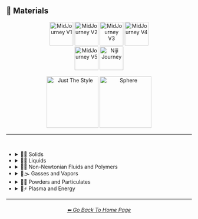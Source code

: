 <h2>🧱 Materials</h2>

<div align="center">

[<img src="F://GitHubRepo/MidJourney-Styles-and-Keywords-Reference/Images/Repo_Parts/Buttons/Version_Buttons/button_version_V1_inactive.webp?raw=true" alt="MidJourney V1" height="64" />](F://GitHubRepo/MidJourney-Styles-and-Keywords-Reference/Pages/MJ_V1/Style_Pages/Sphere/Materials.md)
[<img src="F://GitHubRepo/MidJourney-Styles-and-Keywords-Reference/Images/Repo_Parts/Buttons/Version_Buttons/button_version_V2_inactive.webp?raw=true" alt="MidJourney V2" height="64" />](F://GitHubRepo/MidJourney-Styles-and-Keywords-Reference/Pages/MJ_V2/Style_Pages/Sphere/Materials.md)
[<img src="F://GitHubRepo/MidJourney-Styles-and-Keywords-Reference/Images/Repo_Parts/Buttons/Version_Buttons/button_version_V3_active.webp?raw=true" alt="MidJourney V3" height="64" />](F://GitHubRepo/MidJourney-Styles-and-Keywords-Reference/Pages/MJ_V3/Style_Pages/Just_The_Style/Materials.md)
[<img src="F://GitHubRepo/MidJourney-Styles-and-Keywords-Reference/Images/Repo_Parts/Buttons/Version_Buttons/button_version_V4_inactive.webp?raw=true" alt="MidJourney V4" height="64" />](F://GitHubRepo/MidJourney-Styles-and-Keywords-Reference/Pages/MJ_V4/Style_Pages/Just_The_Style/Materials.md)
<br>
[<img src="F://GitHubRepo/MidJourney-Styles-and-Keywords-Reference/Images/Repo_Parts/Buttons/Version_Buttons/button_version_V5_Alpha_inactive_half.webp?raw=true" alt="MidJourney V5" height="64" />](F://GitHubRepo/MidJourney-Styles-and-Keywords-Reference/Pages/MJ_V5/Style_Pages/Just_The_Style/Materials.md)
[<img src="F://GitHubRepo/MidJourney-Styles-and-Keywords-Reference/Images/Repo_Parts/Buttons/Version_Buttons/button_version_niji_inactive_half.webp?raw=true" alt="Niji Journey" height="64" />](F://GitHubRepo/MidJourney-Styles-and-Keywords-Reference/Pages/Niji_Journey/Niji_V4/Style_Pages/Materials.md)

[<img src="F://GitHubRepo/MidJourney-Styles-and-Keywords-Reference/Images/Repo_Parts/Buttons/Image_Type_Buttons/button_just_the_style_active.webp?raw=true" alt="Just The Style" width="140.5" />](F://GitHubRepo/MidJourney-Styles-and-Keywords-Reference/Pages/MJ_V3/Style_Pages/Just_The_Style/Materials.md)
[<img src="F://GitHubRepo/MidJourney-Styles-and-Keywords-Reference/Images/Repo_Parts/Buttons/Image_Type_Buttons/button_sphere_inactive.webp?raw=true" alt="Sphere" width="140.5" />](F://GitHubRepo/MidJourney-Styles-and-Keywords-Reference/Pages/MJ_V3/Style_Pages/Sphere/Materials.md)

</div>

<hr>
<br>


- <details><summary>🧱💎 Solids</summary><p>

  - <details><summary>🧱🌳 Wood and Paper</summary><p><div align="center">

	| Wooden |
	| :-: |
	| <img src="F://GitHubRepo/MidJourney-Styles-and-Keywords-Reference/Images/MJ_V3/MidJourney_Styles/Wooden.webp?raw=true" width="256" /> |

	<br>

	| Plywood | Particle-Board | Hardboard |
	| :-: | :-: | :-: |
	| <img src="F://GitHubRepo/MidJourney-Styles-and-Keywords-Reference/Images/MJ_V3/MidJourney_Styles/Plywood.webp?raw=true" width="256" /> | <img src="F://GitHubRepo/MidJourney-Styles-and-Keywords-Reference/Images/MJ_V3/MidJourney_Styles/Particle-Board.webp?raw=true" width="256" /> | <img src="F://GitHubRepo/MidJourney-Styles-and-Keywords-Reference/Images/MJ_V3/MidJourney_Styles/Wave_14/Hardboard.webp?raw=true" width="256" /> |

	<br>
	
	| Lumber | Planks | Wooden Planks |
	| :-: | :-: | :-: |
	| <img src="F://GitHubRepo/MidJourney-Styles-and-Keywords-Reference/Images/MJ_V3/MidJourney_Styles/Lumber.webp?raw=true" width="256" /> | <img src="F://GitHubRepo/MidJourney-Styles-and-Keywords-Reference/Images/MJ_V3/MidJourney_Styles/Planks.webp?raw=true" width="256" /> | <img src="F://GitHubRepo/MidJourney-Styles-and-Keywords-Reference/Images/MJ_V3/MidJourney_Styles/Wooden_Planks.webp?raw=true" width="256" /> |

	<br>
	
	| Cork | Sawdust | Nailed-Wood |
	| :-: | :-: | :-: |
	| <img src="F://GitHubRepo/MidJourney-Styles-and-Keywords-Reference/Images/MJ_V3/MidJourney_Styles/Cork.webp?raw=true" width="256" /> | <img src="F://GitHubRepo/MidJourney-Styles-and-Keywords-Reference/Images/MJ_V3/MidJourney_Styles/Sawdust.webp?raw=true" width="256" /> | <img src="F://GitHubRepo/MidJourney-Styles-and-Keywords-Reference/Images/MJ_V3/MidJourney_Styles/Nailed-Wood.webp?raw=true" width="256" /> |
	
	<br>

	| Wood Veneer | Spalting | Petrified Wood |
	| :-: | :-: | :-: |
	| <img src="F://GitHubRepo/MidJourney-Styles-and-Keywords-Reference/Images/MJ_V3/MidJourney_Styles/Wood_Veneer.webp?raw=true" width="256" /> | <img src="F://GitHubRepo/MidJourney-Styles-and-Keywords-Reference/Images/MJ_V3/MidJourney_Styles/Wave_11/Spalting.webp?raw=true" width="256" /> | <img src="F://GitHubRepo/MidJourney-Styles-and-Keywords-Reference/Images/MJ_V3/MidJourney_Styles/Wave_12/Petrified_Wood.webp?raw=true" width="256" /> |

	<br>
	
	| Oak-Wood | Maple-Wood | Acacia-Wood |
	| :-: | :-: | :-: |
	| <img src="F://GitHubRepo/MidJourney-Styles-and-Keywords-Reference/Images/MJ_V3/MidJourney_Styles/Oak-Wood.webp?raw=true" width="256" /> | <img src="F://GitHubRepo/MidJourney-Styles-and-Keywords-Reference/Images/MJ_V3/MidJourney_Styles/Maple-Wood.webp?raw=true" width="256" /> | <img src="F://GitHubRepo/MidJourney-Styles-and-Keywords-Reference/Images/MJ_V3/MidJourney_Styles/Acacia-Wood.webp?raw=true" width="256" /> |
	
	<br>
	
	| Pine-Wood | Cherry-Wood | Birch-Wood |
	| :-: | :-: | :-: |
	| <img src="F://GitHubRepo/MidJourney-Styles-and-Keywords-Reference/Images/MJ_V3/MidJourney_Styles/Pine-Wood.webp?raw=true" width="256" /> | <img src="F://GitHubRepo/MidJourney-Styles-and-Keywords-Reference/Images/MJ_V3/MidJourney_Styles/Cherry-Wood.webp?raw=true" width="256" /> | <img src="F://GitHubRepo/MidJourney-Styles-and-Keywords-Reference/Images/MJ_V3/MidJourney_Styles/Birch-Wood.webp?raw=true" width="256" /> |

	<br>
	
	| Cedar-Wood | Wood-Stain | Wooden Fence |
	| :-: | :-: | :-: |
	| <img src="F://GitHubRepo/MidJourney-Styles-and-Keywords-Reference/Images/MJ_V3/MidJourney_Styles/Cedar-Wood.webp?raw=true" width="256" /> | <img src="F://GitHubRepo/MidJourney-Styles-and-Keywords-Reference/Images/MJ_V3/MidJourney_Styles/Wood-Stain.webp?raw=true" width="256" /> | <img src="F://GitHubRepo/MidJourney-Styles-and-Keywords-Reference/Images/MJ_V3/MidJourney_Styles/Wooden_Fence.webp?raw=true" width="256" /> |
	
	<br>
	
	| Fiber-Reinforced Composite | Containerboard |
	| :-: | :-: |
	| <img src="F://GitHubRepo/MidJourney-Styles-and-Keywords-Reference/Images/MJ_V3/MidJourney_Styles/Wave_11/Fiber-Reinforced_Composite.webp?raw=true" width="256" /> | <img src="F://GitHubRepo/MidJourney-Styles-and-Keywords-Reference/Images/MJ_V3/MidJourney_Styles/Wave_11/Containerboard.webp?raw=true" width="256" /> |

	<br>
	
	| Cardboard | Corrugated Fiberboard | Paperboard |
	| :-: | :-: | :-: |
	| <img src="F://GitHubRepo/MidJourney-Styles-and-Keywords-Reference/Images/MJ_V3/MidJourney_Styles/Cardboard.webp?raw=true" width="256" /> | <img src="F://GitHubRepo/MidJourney-Styles-and-Keywords-Reference/Images/MJ_V3/MidJourney_Styles/Corrugated_Fiberboard.webp?raw=true" width="256" /> | <img src="F://GitHubRepo/MidJourney-Styles-and-Keywords-Reference/Images/MJ_V3/MidJourney_Styles/Paperboard.webp?raw=true" width="256" /> |

	<br>
	
	| Cardstock | Paper | Construction Paper |
	| :-: | :-: | :-: |
	| <img src="F://GitHubRepo/MidJourney-Styles-and-Keywords-Reference/Images/MJ_V3/MidJourney_Styles/Cardstock.webp?raw=true" width="256" /> | <img src="F://GitHubRepo/MidJourney-Styles-and-Keywords-Reference/Images/MJ_V3/MidJourney_Styles/Paper.webp?raw=true" width="256" /> | <img src="F://GitHubRepo/MidJourney-Styles-and-Keywords-Reference/Images/MJ_V3/MidJourney_Styles/Construction_Paper.webp?raw=true" width="256" /> |

	<br>

	| Tracing Paper | Glassine | Post-It Note |
	| :-: | :-: | :-: |
	| <img src="F://GitHubRepo/MidJourney-Styles-and-Keywords-Reference/Images/MJ_V3/MidJourney_Styles/Tracing_Paper.webp?raw=true" width="256" /> | <img src="F://GitHubRepo/MidJourney-Styles-and-Keywords-Reference/Images/MJ_V3/MidJourney_Styles/Glassine.webp?raw=true" width="256" /> | <img src="F://GitHubRepo/MidJourney-Styles-and-Keywords-Reference/Images/MJ_V3/MidJourney_Styles/Wave_11/Post-it_Note.webp?raw=true" width="256" /> |

	<br>
	
	| Tissue Paper | Graph Paper | Kraft Paper |
	| :-: | :-: | :-: |
	| <img src="F://GitHubRepo/MidJourney-Styles-and-Keywords-Reference/Images/MJ_V3/MidJourney_Styles/Tissue_Paper.webp?raw=true" width="256" /> | <img src="F://GitHubRepo/MidJourney-Styles-and-Keywords-Reference/Images/MJ_V3/MidJourney_Styles/Graph_Paper.webp?raw=true" width="256" /> | <img src="F://GitHubRepo/MidJourney-Styles-and-Keywords-Reference/Images/MJ_V3/MidJourney_Styles/Kraft_Paper.webp?raw=true" width="256" /> |

	<br>

	| Tissue | Tissues |
	| :-: | :-: |
	| <img src="F://GitHubRepo/MidJourney-Styles-and-Keywords-Reference/Images/MJ_V3/MidJourney_Styles/Tissue.webp?raw=true" width="256" /> | <img src="F://GitHubRepo/MidJourney-Styles-and-Keywords-Reference/Images/MJ_V3/MidJourney_Styles/Tissues.webp?raw=true" width="256" /> |

	<br>

	| Wove Paper | Ingres Paper | Lokta Paper |
	| :-: | :-: | :-: |
	| <img src="F://GitHubRepo/MidJourney-Styles-and-Keywords-Reference/Images/MJ_V3/MidJourney_Styles/Wove_Paper.webp?raw=true" width="256" /> | <img src="F://GitHubRepo/MidJourney-Styles-and-Keywords-Reference/Images/MJ_V3/MidJourney_Styles/Ingres_Paper.webp?raw=true" width="256" /> | <img src="F://GitHubRepo/MidJourney-Styles-and-Keywords-Reference/Images/MJ_V3/MidJourney_Styles/Lokta_Paper.webp?raw=true" width="256" /> |

	<br>


	| Washi | Wasli | Vellum |
	| :-: | :-: | :-: |
	| <img src="F://GitHubRepo/MidJourney-Styles-and-Keywords-Reference/Images/MJ_V3/MidJourney_Styles/Washi.webp?raw=true" width="256" /> | <img src="F://GitHubRepo/MidJourney-Styles-and-Keywords-Reference/Images/MJ_V3/MidJourney_Styles/Wasli.webp?raw=true" width="256" /> | <img src="F://GitHubRepo/MidJourney-Styles-and-Keywords-Reference/Images/MJ_V3/MidJourney_Styles/Wave_14/Vellum.webp?raw=true" width="256" /> |

	<br>
	
	| Papyrus | Ancient Egyptian Papyri |
	| :-: | :-: |
	| <img src="F://GitHubRepo/MidJourney-Styles-and-Keywords-Reference/Images/MJ_V3/MidJourney_Styles/Papyrus.webp?raw=true" width="256" /> | <img src="F://GitHubRepo/MidJourney-Styles-and-Keywords-Reference/Images/MJ_V3/MidJourney_Styles/Wave_12/Ancient_Egyptian_Papyri.webp?raw=true" width="256" /> |

	<br>

	| Manuscript Paper | Medieval Parchment |
	| :-: | :-: |
	| <img src="F://GitHubRepo/MidJourney-Styles-and-Keywords-Reference/Images/MJ_V3/MidJourney_Styles/Manuscript_Paper.webp?raw=true" width="256" /> | <img src="F://GitHubRepo/MidJourney-Styles-and-Keywords-Reference/Images/MJ_V3/MidJourney_Styles/Medieval_Parchment.webp?raw=true" width="256" /> |

	<br>
	
	| Wrapping Paper | Parchment | Parchment Paper |
	| :-: | :-: | :-: |
	| <img src="F://GitHubRepo/MidJourney-Styles-and-Keywords-Reference/Images/MJ_V3/MidJourney_Styles/Wrapping_Paper.webp?raw=true" width="256" /> | <img src="F://GitHubRepo/MidJourney-Styles-and-Keywords-Reference/Images/MJ_V3/MidJourney_Styles/Parchment.webp?raw=true" width="256" /> | <img src="F://GitHubRepo/MidJourney-Styles-and-Keywords-Reference/Images/MJ_V3/MidJourney_Styles/Parchment_Paper.webp?raw=true" width="256" /> |

	<br>
	
	| Toilet Paper | Paper Towel |
	| :-: | :-: |
	| <img src="F://GitHubRepo/MidJourney-Styles-and-Keywords-Reference/Images/MJ_V3/MidJourney_Styles/Toilet_Paper.webp?raw=true" width="256" /> | <img src="F://GitHubRepo/MidJourney-Styles-and-Keywords-Reference/Images/MJ_V3/MidJourney_Styles/Paper_Towel.webp?raw=true" width="256" /> |

	<br>
	
	| Manila Paper | Manila Folder | Envelope |
	| :-: | :-: | :-: |
	| <img src="F://GitHubRepo/MidJourney-Styles-and-Keywords-Reference/Images/MJ_V3/MidJourney_Styles/Manila_Paper.webp?raw=true" width="256" /> | <img src="F://GitHubRepo/MidJourney-Styles-and-Keywords-Reference/Images/MJ_V3/MidJourney_Styles/Manila_Folder.webp?raw=true" width="256" /> | <img src="F://GitHubRepo/MidJourney-Styles-and-Keywords-Reference/Images/MJ_V3/MidJourney_Styles/Envelope.webp?raw=true" width="256" /> |

	<br>
	
	| Security Paper | Rolling Paper | Cotton Paper |
	| :-: | :-: | :-: |
	| <img src="F://GitHubRepo/MidJourney-Styles-and-Keywords-Reference/Images/MJ_V3/MidJourney_Styles/Security_Paper.webp?raw=true" width="256" /> | <img src="F://GitHubRepo/MidJourney-Styles-and-Keywords-Reference/Images/MJ_V3/MidJourney_Styles/Rolling_Paper.webp?raw=true" width="256" /> | <img src="F://GitHubRepo/MidJourney-Styles-and-Keywords-Reference/Images/MJ_V3/MidJourney_Styles/Cotton_Paper.webp?raw=true" width="256" /> |

	<br>
	
	| Hemp Fiber | Hemp Paper | Cellulose |
	| :-: | :-: | :-: |
	| <img src="F://GitHubRepo/MidJourney-Styles-and-Keywords-Reference/Images/MJ_V3/MidJourney_Styles/Hemp_Fiber.webp?raw=true" width="256" /> | <img src="F://GitHubRepo/MidJourney-Styles-and-Keywords-Reference/Images/MJ_V3/MidJourney_Styles/Hemp_Paper.webp?raw=true" width="256" /> | <img src="F://GitHubRepo/MidJourney-Styles-and-Keywords-Reference/Images/MJ_V3/MidJourney_Styles/Cellulose.webp?raw=true" width="256" /> |

	<br>
	
	| Plastic-Coated Paper | Tar Paper |
	| :-: | :-: |
	| <img src="F://GitHubRepo/MidJourney-Styles-and-Keywords-Reference/Images/MJ_V3/MidJourney_Styles/Plastic-Coated_Paper.webp?raw=true" width="256" /> | <img src="F://GitHubRepo/MidJourney-Styles-and-Keywords-Reference/Images/MJ_V3/MidJourney_Styles/Tar_Paper.webp?raw=true" width="256" /> |

	<br>

	| Greaseproof Paper | Seed Paper |
	| :-: | :-: |
	| <img src="F://GitHubRepo/MidJourney-Styles-and-Keywords-Reference/Images/MJ_V3/MidJourney_Styles/Greaseproof_Paper.webp?raw=true" width="256" /> | <img src="F://GitHubRepo/MidJourney-Styles-and-Keywords-Reference/Images/MJ_V3/MidJourney_Styles/Seed_Paper.webp?raw=true" width="256" /> |

	</div></p></details>

  - <details><summary>🧱⛱ Soils</summary><p><div align="center">

	| Soil | Dirt | Clay |
	| :-: | :-: | :-: |
	| <img src="F://GitHubRepo/MidJourney-Styles-and-Keywords-Reference/Images/MJ_V3/MidJourney_Styles/Soil.webp?raw=true" width="256" /> | <img src="F://GitHubRepo/MidJourney-Styles-and-Keywords-Reference/Images/MJ_V3/MidJourney_Styles/Dirt.webp?raw=true" width="256" /> | <img src="F://GitHubRepo/MidJourney-Styles-and-Keywords-Reference/Images/MJ_V3/MidJourney_Styles/Clay.webp?raw=true" width="256" /> | 
	
	<br>
	
	| Mud | Mud Brick | Dust |
	| :-: | :-: | :-: |
	| <img src="F://GitHubRepo/MidJourney-Styles-and-Keywords-Reference/Images/MJ_V3/MidJourney_Styles/Mud.webp?raw=true" width="256" /> | <img src="F://GitHubRepo/MidJourney-Styles-and-Keywords-Reference/Images/MJ_V3/MidJourney_Styles/Mud_Brick.webp?raw=true" width="256" /> | <img src="F://GitHubRepo/MidJourney-Styles-and-Keywords-Reference/Images/MJ_V3/MidJourney_Styles/Dust.webp?raw=true" width="256" /> |
	
	<br>
	
	| Sand | Gravel | Silt |
	| :-: | :-: | :-: |
	| <img src="F://GitHubRepo/MidJourney-Styles-and-Keywords-Reference/Images/MJ_V3/MidJourney_Styles/Sand.webp?raw=true" width="256" /> | <img src="F://GitHubRepo/MidJourney-Styles-and-Keywords-Reference/Images/MJ_V3/MidJourney_Styles/Gravel.webp?raw=true" width="256" /> | <img src="F://GitHubRepo/MidJourney-Styles-and-Keywords-Reference/Images/MJ_V3/MidJourney_Styles/Silt.webp?raw=true" width="256" /> |
	
	<br>
	
	| Sandpaper | Podzol | Spodosol |
	| :-: | :-: | :-: |
	| <img src="F://GitHubRepo/MidJourney-Styles-and-Keywords-Reference/Images/MJ_V3/MidJourney_Styles/Sandpaper.webp?raw=true" width="256" /> | <img src="F://GitHubRepo/MidJourney-Styles-and-Keywords-Reference/Images/MJ_V3/MidJourney_Styles/Podzol.webp?raw=true" width="256" /> | <img src="F://GitHubRepo/MidJourney-Styles-and-Keywords-Reference/Images/MJ_V3/MidJourney_Styles/Spodosol.webp?raw=true" width="256" /> |

	<br>

	| Kaolinite |
	| :-: |
	| <img src="F://GitHubRepo/MidJourney-Styles-and-Keywords-Reference/Images/MJ_V3/MidJourney_Styles/Kaolinite.webp?raw=true" width="256" /> |

	</div></p></details>


  - <details><summary>🧱⛏ Stone and Minerals</summary><p><div align="center">

	| Stone | Cobblestone | Pebbles |
	| :-: | :-: | :-: |
	| <img src="F://GitHubRepo/MidJourney-Styles-and-Keywords-Reference/Images/MJ_V3/MidJourney_Styles/Stone.webp?raw=true" width="256" /> | <img src="F://GitHubRepo/MidJourney-Styles-and-Keywords-Reference/Images/MJ_V3/MidJourney_Styles/Cobblestone.webp?raw=true" width="256" /> | <img src="F://GitHubRepo/MidJourney-Styles-and-Keywords-Reference/Images/MJ_V3/MidJourney_Styles/Pebbles.webp?raw=true" width="256" /> |
	
	<br>
	
	| Rock | Rocky | Bedrock |
	| :-: | :-: | :-: |
	| <img src="F://GitHubRepo/MidJourney-Styles-and-Keywords-Reference/Images/MJ_V3/MidJourney_Styles/Rock.webp?raw=true" width="256" /> | <img src="F://GitHubRepo/MidJourney-Styles-and-Keywords-Reference/Images/MJ_V3/MidJourney_Styles/Rocky.webp?raw=true" width="256" /> | <img src="F://GitHubRepo/MidJourney-Styles-and-Keywords-Reference/Images/MJ_V3/MidJourney_Styles/Bedrock.webp?raw=true" width="256" /> |
	
	<br>
	
	| Sandstone | Basalt | Flint |
	| :-: | :-: | :-: |
	| <img src="F://GitHubRepo/MidJourney-Styles-and-Keywords-Reference/Images/MJ_V3/MidJourney_Styles/Sandstone.webp?raw=true" width="256" /> | <img src="F://GitHubRepo/MidJourney-Styles-and-Keywords-Reference/Images/MJ_V3/MidJourney_Styles/Basalt.webp?raw=true" width="256" /> | <img src="F://GitHubRepo/MidJourney-Styles-and-Keywords-Reference/Images/MJ_V3/MidJourney_Styles/Flint.webp?raw=true" width="256" /> |
	
	<br>
	
	| Marble | Gypsum | Borax |
	| :-: | :-: | :-: |
	| <img src="F://GitHubRepo/MidJourney-Styles-and-Keywords-Reference/Images/MJ_V3/MidJourney_Styles/Marble.webp?raw=true" width="256" /> | <img src="F://GitHubRepo/MidJourney-Styles-and-Keywords-Reference/Images/MJ_V3/MidJourney_Styles/Gypsum.webp?raw=true" width="256" /> | <img src="F://GitHubRepo/MidJourney-Styles-and-Keywords-Reference/Images/MJ_V3/MidJourney_Styles/Borax.webp?raw=true" width="256" /> |
	
	<br>
	
	| Granite | Diorite | Andesite |
	| :-: | :-: | :-: |
	| <img src="F://GitHubRepo/MidJourney-Styles-and-Keywords-Reference/Images/MJ_V3/MidJourney_Styles/Granite.webp?raw=true" width="256" /> | <img src="F://GitHubRepo/MidJourney-Styles-and-Keywords-Reference/Images/MJ_V3/MidJourney_Styles/Diorite.webp?raw=true" width="256" /> | <img src="F://GitHubRepo/MidJourney-Styles-and-Keywords-Reference/Images/MJ_V3/MidJourney_Styles/Andesite.webp?raw=true" width="256" /> |
	
	<br>
	
	| Mineral |
	| :-: |
	| <img src="F://GitHubRepo/MidJourney-Styles-and-Keywords-Reference/Images/MJ_V3/MidJourney_Styles/Wave_13/Mineral.webp?raw=true" width="256" /> |

	<br>
	
	| Coal | Sulfur | Slag |
	| :-: | :-: | :-: |
	| <img src="F://GitHubRepo/MidJourney-Styles-and-Keywords-Reference/Images/MJ_V3/MidJourney_Styles/Coal.webp?raw=true" width="256" /> | <img src="F://GitHubRepo/MidJourney-Styles-and-Keywords-Reference/Images/MJ_V3/MidJourney_Styles/Sulfur.webp?raw=true" width="256" /> | <img src="F://GitHubRepo/MidJourney-Styles-and-Keywords-Reference/Images/MJ_V3/MidJourney_Styles/Slag.webp?raw=true" width="256" /> |
	
	<br>

	| Slate | Limestone | Sodalime |
	| :-: | :-: | :-: |
	| <img src="F://GitHubRepo/MidJourney-Styles-and-Keywords-Reference/Images/MJ_V3/MidJourney_Styles/Wave_11/Slate.webp?raw=true" width="256" /> | <img src="F://GitHubRepo/MidJourney-Styles-and-Keywords-Reference/Images/MJ_V3/MidJourney_Styles/Wave_11/Limestone.webp?raw=true" width="256" /> | <img src="F://GitHubRepo/MidJourney-Styles-and-Keywords-Reference/Images/MJ_V3/MidJourney_Styles/Wave_11/Sodalime.webp?raw=true" width="256" /> |
	
	<br>
	
	| Quartzite | Travertine | Minium |
	| :-: | :-: | :-: |
	| <img src="F://GitHubRepo/MidJourney-Styles-and-Keywords-Reference/Images/MJ_V3/MidJourney_Styles/Wave_11/Quartzite.webp?raw=true" width="256" /> | <img src="F://GitHubRepo/MidJourney-Styles-and-Keywords-Reference/Images/MJ_V3/MidJourney_Styles/Wave_11/Travertine.webp?raw=true" width="256" /> | <img src="F://GitHubRepo/MidJourney-Styles-and-Keywords-Reference/Images/MJ_V3/MidJourney_Styles/Wave_11/Minium.webp?raw=true" width="256" /> |
	
	<br>
	
	| Chert | Fulgurite | Geyserite |
	| :-: | :-: | :-: |
	| <img src="F://GitHubRepo/MidJourney-Styles-and-Keywords-Reference/Images/MJ_V3/MidJourney_Styles/Wave_11/Chert.webp?raw=true" width="256" /> | <img src="F://GitHubRepo/MidJourney-Styles-and-Keywords-Reference/Images/MJ_V3/MidJourney_Styles/Wave_11/Fulgurite.webp?raw=true" width="256" /> | <img src="F://GitHubRepo/MidJourney-Styles-and-Keywords-Reference/Images/MJ_V3/MidJourney_Styles/Wave_11/Geyserite.webp?raw=true" width="256" /> |
	
	<br>
	
	| Carbon Fiber | Graphene | Carbon Nanotubes |
	| :-: | :-: | :-: |
	| <img src="F://GitHubRepo/MidJourney-Styles-and-Keywords-Reference/Images/MJ_V3/MidJourney_Styles/Carbon_Fiber.webp?raw=true" width="256" /> | <img src="F://GitHubRepo/MidJourney-Styles-and-Keywords-Reference/Images/MJ_V3/MidJourney_Styles/Graphene.webp?raw=true" width="256" /> | <img src="F://GitHubRepo/MidJourney-Styles-and-Keywords-Reference/Images/MJ_V3/MidJourney_Styles/Carbon_Nanotubes.webp?raw=true" width="256" /> |

	<br>
	
	| Concrete | Hempcrete | Sidewalk |
	| :-: | :-: | :-: |
	| <img src="F://GitHubRepo/MidJourney-Styles-and-Keywords-Reference/Images/MJ_V3/MidJourney_Styles/Concrete.webp?raw=true" width="256" /> | <img src="F://GitHubRepo/MidJourney-Styles-and-Keywords-Reference/Images/MJ_V3/MidJourney_Styles/Hempcrete.webp?raw=true" width="256" /> | <img src="F://GitHubRepo/MidJourney-Styles-and-Keywords-Reference/Images/MJ_V3/MidJourney_Styles/Sidewalk.webp?raw=true" width="256" /> |

	<br>
	
	| Asphalt | Road | Stone Tablet |
	| :-: | :-: | :-: |
	| <img src="F://GitHubRepo/MidJourney-Styles-and-Keywords-Reference/Images/MJ_V3/MidJourney_Styles/Asphalt.webp?raw=true" width="256" /> | <img src="F://GitHubRepo/MidJourney-Styles-and-Keywords-Reference/Images/MJ_V3/MidJourney_Styles/Road.webp?raw=true" width="256" /> | <img src="F://GitHubRepo/MidJourney-Styles-and-Keywords-Reference/Images/MJ_V3/MidJourney_Styles/Stone_Tablet.webp?raw=true" width="256" /> |

	<br>
	
	| Brick | Terracotta | Pottery |
	| :-: | :-: | :-: |
	| <img src="F://GitHubRepo/MidJourney-Styles-and-Keywords-Reference/Images/MJ_V3/MidJourney_Styles/Brick.webp?raw=true" width="256" /> | <img src="F://GitHubRepo/MidJourney-Styles-and-Keywords-Reference/Images/MJ_V3/MidJourney_Styles/Terracotta.webp?raw=true" width="256" /> | <img src="F://GitHubRepo/MidJourney-Styles-and-Keywords-Reference/Images/MJ_V3/MidJourney_Styles/Pottery.webp?raw=true" width="256" /> |
	
	<br>
	
	| Ceramic | Enamel | Tile |
	| :-: | :-: | :-: |
	| <img src="F://GitHubRepo/MidJourney-Styles-and-Keywords-Reference/Images/MJ_V3/MidJourney_Styles/Ceramic.webp?raw=true" width="256" /> | <img src="F://GitHubRepo/MidJourney-Styles-and-Keywords-Reference/Images/MJ_V3/MidJourney_Styles/Enamel.webp?raw=true" width="256" /> | <img src="F://GitHubRepo/MidJourney-Styles-and-Keywords-Reference/Images/MJ_V3/MidJourney_Styles/Tile.webp?raw=true" width="256" /> |
	
	<br>
	
	| Sheetrock | Plaster | Asbestos |
	| :-: | :-: | :-: |
	| <img src="F://GitHubRepo/MidJourney-Styles-and-Keywords-Reference/Images/MJ_V3/MidJourney_Styles/Sheetrock.webp?raw=true" width="256" /> | <img src="F://GitHubRepo/MidJourney-Styles-and-Keywords-Reference/Images/MJ_V3/MidJourney_Styles/Plaster.webp?raw=true" width="256" /> | <img src="F://GitHubRepo/MidJourney-Styles-and-Keywords-Reference/Images/MJ_V3/MidJourney_Styles/Asbestos.webp?raw=true" width="256" /> |

	<br>
	
	| Vermiculite | Perlite | Fossil |
	| :-: | :-: | :-: |
	| <img src="F://GitHubRepo/MidJourney-Styles-and-Keywords-Reference/Images/MJ_V3/MidJourney_Styles/Vermiculite.webp?raw=true" width="256" /> | <img src="F://GitHubRepo/MidJourney-Styles-and-Keywords-Reference/Images/MJ_V3/MidJourney_Styles/Perlite.webp?raw=true" width="256" /> | <img src="F://GitHubRepo/MidJourney-Styles-and-Keywords-Reference/Images/MJ_V3/MidJourney_Styles/Wave_11/Fossil.webp?raw=true" width="256" /> |

	</div></p></details>


  - <details><summary>🧱🔩 Metal</summary><p><div align="center">

	| Metallic | Metal | Liquid Metal |
	| :-: | :-: | :-: |
	| <img src="F://GitHubRepo/MidJourney-Styles-and-Keywords-Reference/Images/MJ_V3/MidJourney_Styles/Metallic.webp?raw=true" width="256" /> | <img src="F://GitHubRepo/MidJourney-Styles-and-Keywords-Reference/Images/MJ_V3/MidJourney_Styles/Metal.webp?raw=true" width="256" /> | <img src="F://GitHubRepo/MidJourney-Styles-and-Keywords-Reference/Images/MJ_V3/MidJourney_Styles/Liquid_Metal.webp?raw=true" width="256" /> |
	
	<br>
	
	| Foil | Rusty | Tarnish |
	| :-: | :-: | :-: |
	| <img src="F://GitHubRepo/MidJourney-Styles-and-Keywords-Reference/Images/MJ_V3/MidJourney_Styles/Foil.webp?raw=true" width="256" /> | <img src="F://GitHubRepo/MidJourney-Styles-and-Keywords-Reference/Images/MJ_V3/MidJourney_Styles/Rusty.webp?raw=true" width="256" /> | <img src="F://GitHubRepo/MidJourney-Styles-and-Keywords-Reference/Images/MJ_V3/MidJourney_Styles/Wave_10/Tarnish.webp?raw=true" width="256" /> |
	
	<br>
	
	| Pewter | Copper | Tin |
	| :-: | :-: | :-: |
	| <img src="F://GitHubRepo/MidJourney-Styles-and-Keywords-Reference/Images/MJ_V3/MidJourney_Styles/Pewter.webp?raw=true" width="256" /> | <img src="F://GitHubRepo/MidJourney-Styles-and-Keywords-Reference/Images/MJ_V3/MidJourney_Styles/Copper.webp?raw=true" width="256" /> | <img src="F://GitHubRepo/MidJourney-Styles-and-Keywords-Reference/Images/MJ_V3/MidJourney_Styles/Tin.webp?raw=true" width="256" /> |
	
	<br>
	
	| Aluminum | Brushed Aluminum |
	| :-: | :-: |
	| <img src="F://GitHubRepo/MidJourney-Styles-and-Keywords-Reference/Images/MJ_V3/MidJourney_Styles/Aluminum.webp?raw=true" width="256" /> | <img src="F://GitHubRepo/MidJourney-Styles-and-Keywords-Reference/Images/MJ_V3/MidJourney_Styles/Brushed_Aluminum.webp?raw=true" width="256" /> |
	
	<br>

	| Bronze | Brass | Tarnished Brass |
	| :-: | :-: | :-: |
	| <img src="F://GitHubRepo/MidJourney-Styles-and-Keywords-Reference/Images/MJ_V3/MidJourney_Styles/Bronze.webp?raw=true" width="256" /> | <img src="F://GitHubRepo/MidJourney-Styles-and-Keywords-Reference/Images/MJ_V3/MidJourney_Styles/Brass.webp?raw=true" width="256" /> | <img src="F://GitHubRepo/MidJourney-Styles-and-Keywords-Reference/Images/MJ_V3/MidJourney_Styles/Wave_10/Tarnished_Brass.webp?raw=true" width="256" /> |
	
	<br>
	
	| Iron | Wrought Iron | Damascus |
	| :-: | :-: | :-: |
	| <img src="F://GitHubRepo/MidJourney-Styles-and-Keywords-Reference/Images/MJ_V3/MidJourney_Styles/Iron.webp?raw=true" width="256" /> | <img src="F://GitHubRepo/MidJourney-Styles-and-Keywords-Reference/Images/MJ_V3/MidJourney_Styles/Wrought_Iron.webp?raw=true" width="256" /> | <img src="F://GitHubRepo/MidJourney-Styles-and-Keywords-Reference/Images/MJ_V3/MidJourney_Styles/Damascus.webp?raw=true" width="256" /> |
	
	<br>
	
	| Steel | Stainless Steel | Damascus Steel |
	| :-: | :-: | :-: |
	| <img src="F://GitHubRepo/MidJourney-Styles-and-Keywords-Reference/Images/MJ_V3/MidJourney_Styles/Steel.webp?raw=true" width="256" /> | <img src="F://GitHubRepo/MidJourney-Styles-and-Keywords-Reference/Images/MJ_V3/MidJourney_Styles/Stainless_Steel.webp?raw=true" width="256" /> | <img src="F://GitHubRepo/MidJourney-Styles-and-Keywords-Reference/Images/MJ_V3/MidJourney_Styles/Damascus_Steel.webp?raw=true" width="256" /> |
	
	<br>
	
	| Titanium | Anodized Titanium | Damascus Titanium |
	| :-: | :-: | :-: |
	| <img src="F://GitHubRepo/MidJourney-Styles-and-Keywords-Reference/Images/MJ_V3/MidJourney_Styles/Titanium.webp?raw=true" width="256" /> | <img src="F://GitHubRepo/MidJourney-Styles-and-Keywords-Reference/Images/MJ_V3/MidJourney_Styles/Anodized_Titanium.webp?raw=true" width="256" /> | <img src="F://GitHubRepo/MidJourney-Styles-and-Keywords-Reference/Images/MJ_V3/MidJourney_Styles/Damascus_Titanium.webp?raw=true" width="256" /> |

	<br>
	
	| Silver | Sterling Silver | Sterling |
	| :-: | :-: | :-: |
	| <img src="F://GitHubRepo/MidJourney-Styles-and-Keywords-Reference/Images/MJ_V3/MidJourney_Styles/Silver.webp?raw=true" width="256" /> | <img src="F://GitHubRepo/MidJourney-Styles-and-Keywords-Reference/Images/MJ_V3/MidJourney_Styles/Sterling_Silver.webp?raw=true" width="256" /> | <img src="F://GitHubRepo/MidJourney-Styles-and-Keywords-Reference/Images/MJ_V3/MidJourney_Styles/Sterling.webp?raw=true" width="256" /> |
	
	<br>

	| Tarnished Silver |
	| :-: |
	| <img src="F://GitHubRepo/MidJourney-Styles-and-Keywords-Reference/Images/MJ_V3/MidJourney_Styles/Wave_10/Tarnished_Silver.webp?raw=true" width="256" /> |
	
	<br>

	| Gold | Rose-Gold | Tarnished Gold |
	| :-: | :-: | :-: |
	| <img src="F://GitHubRepo/MidJourney-Styles-and-Keywords-Reference/Images/MJ_V3/MidJourney_Styles/Gold.webp?raw=true" width="256" /> | <img src="F://GitHubRepo/MidJourney-Styles-and-Keywords-Reference/Images/MJ_V3/MidJourney_Styles/Rose-Gold.webp?raw=true" width="256" /> | <img src="F://GitHubRepo/MidJourney-Styles-and-Keywords-Reference/Images/MJ_V3/MidJourney_Styles/Wave_10/Tarnished_Gold.webp?raw=true" width="256" /> |

	<br>

	| Platinum |
	| :-: |
	| <img src="F://GitHubRepo/MidJourney-Styles-and-Keywords-Reference/Images/MJ_V3/MidJourney_Styles/Platinum.webp?raw=true" width="256" /> |

	<br>
	
	| Chromium | Chrome |
	| :-: | :-: |
	| <img src="F://GitHubRepo/MidJourney-Styles-and-Keywords-Reference/Images/MJ_V3/MidJourney_Styles/Chromium.webp?raw=true" width="256" /> | <img src="F://GitHubRepo/MidJourney-Styles-and-Keywords-Reference/Images/MJ_V3/MidJourney_Styles/Chrome.webp?raw=true" width="256" /> |

	<br>

	| Bismuth | Bismuth Crystals |
	| :-: | :-: |
	| <img src="F://GitHubRepo/MidJourney-Styles-and-Keywords-Reference/Images/MJ_V3/MidJourney_Styles/Wave_10/Bismuth.webp?raw=true" width="256" /> | <img src="F://GitHubRepo/MidJourney-Styles-and-Keywords-Reference/Images/MJ_V3/MidJourney_Styles/Wave_10/Bismuth_Crystals.webp?raw=true" width="256" /> |
	
	<br>

	| Liquid Bismuth | Melted Bismuth |
	| :-: | :-: |
	| <img src="F://GitHubRepo/MidJourney-Styles-and-Keywords-Reference/Images/MJ_V3/MidJourney_Styles/Wave_12/Liquid_Bismuth.webp?raw=true" width="256" /> | <img src="F://GitHubRepo/MidJourney-Styles-and-Keywords-Reference/Images/MJ_V3/MidJourney_Styles/Wave_12/Melted_Bismuth.webp?raw=true" width="256" /> |
	
	<br>

	| Mercury | Mercury Metal |
	| :-: | :-: |
	| <img src="F://GitHubRepo/MidJourney-Styles-and-Keywords-Reference/Images/MJ_V3/MidJourney_Styles/Mercury.webp?raw=true" width="256" /> | <img src="F://GitHubRepo/MidJourney-Styles-and-Keywords-Reference/Images/MJ_V3/MidJourney_Styles/Mercury_Metal.webp?raw=true" width="256" /> |
	
	<br>
	
	| Molten Mercury | Molten Mercury Metal |
	| :-: | :-: |
	| <img src="F://GitHubRepo/MidJourney-Styles-and-Keywords-Reference/Images/MJ_V3/MidJourney_Styles/Molten_Mercury.webp?raw=true" width="256" /> | <img src="F://GitHubRepo/MidJourney-Styles-and-Keywords-Reference/Images/MJ_V3/MidJourney_Styles/Molten_Mercury_Metal.webp?raw=true" width="256" /> |
	
	<br>
	
	| Gallium | Melted Gallium |
	| :-: | :-: |
	| <img src="F://GitHubRepo/MidJourney-Styles-and-Keywords-Reference/Images/MJ_V3/MidJourney_Styles/Gallium.webp?raw=true" width="256" /> | <img src="F://GitHubRepo/MidJourney-Styles-and-Keywords-Reference/Images/MJ_V3/MidJourney_Styles/Melted_Gallium.webp?raw=true" width="256" /> |

	<br>

	| Indium | Melted Indium |
	| :-: | :-: |
	| <img src="F://GitHubRepo/MidJourney-Styles-and-Keywords-Reference/Images/MJ_V3/MidJourney_Styles/Indium.webp?raw=true" width="256" /> | <img src="F://GitHubRepo/MidJourney-Styles-and-Keywords-Reference/Images/MJ_V3/MidJourney_Styles/Melted_Indium.webp?raw=true" width="256" /> |


	| Magnesium | Zinc |
	| :-: | :-: |
	| <img src="F://GitHubRepo/MidJourney-Styles-and-Keywords-Reference/Images/MJ_V3/MidJourney_Styles/Magnesium.webp?raw=true" width="256" /> | <img src="F://GitHubRepo/MidJourney-Styles-and-Keywords-Reference/Images/MJ_V3/MidJourney_Styles/Zinc.webp?raw=true" width="256" /> |

	<br>
	
	| Lead | Tungsten | Cobalt |
	| :-: | :-: | :-: |
	| <img src="F://GitHubRepo/MidJourney-Styles-and-Keywords-Reference/Images/MJ_V3/MidJourney_Styles/Lead.webp?raw=true" width="256" /> | <img src="F://GitHubRepo/MidJourney-Styles-and-Keywords-Reference/Images/MJ_V3/MidJourney_Styles/Tungsten.webp?raw=true" width="256" /> | <img src="F://GitHubRepo/MidJourney-Styles-and-Keywords-Reference/Images/MJ_V3/MidJourney_Styles/Cobalt.webp?raw=true" width="256" /> |
	
	<br>
	
	| Zirconium | Cubic Zirconium |
	| :-: | :-: |
	| <img src="F://GitHubRepo/MidJourney-Styles-and-Keywords-Reference/Images/MJ_V3/MidJourney_Styles/Zirconium.webp?raw=true" width="256" /> | <img src="F://GitHubRepo/MidJourney-Styles-and-Keywords-Reference/Images/MJ_V3/MidJourney_Styles/Cubic_Zirconium.webp?raw=true" width="256" /> |
	
	<br>
	
	| Sodium | Potassium | Uranium |
	| :-: | :-: | :-: |
	| <img src="F://GitHubRepo/MidJourney-Styles-and-Keywords-Reference/Images/MJ_V3/MidJourney_Styles/Sodium.webp?raw=true" width="256" /> | <img src="F://GitHubRepo/MidJourney-Styles-and-Keywords-Reference/Images/MJ_V3/MidJourney_Styles/Potassium.webp?raw=true" width="256" /> | <img src="F://GitHubRepo/MidJourney-Styles-and-Keywords-Reference/Images/MJ_V3/MidJourney_Styles/Uranium.webp?raw=true" width="256" /> |

	<br>
	
	| Constantan | Hepatizon | Nichrome |
	| :-: | :-: | :-: |
	| <img src="F://GitHubRepo/MidJourney-Styles-and-Keywords-Reference/Images/MJ_V3/MidJourney_Styles/Constantan.webp?raw=true" width="256" /> | <img src="F://GitHubRepo/MidJourney-Styles-and-Keywords-Reference/Images/MJ_V3/MidJourney_Styles/Hepatizon.webp?raw=true" width="256" /> | <img src="F://GitHubRepo/MidJourney-Styles-and-Keywords-Reference/Images/MJ_V3/MidJourney_Styles/Nichrome.webp?raw=true" width="256" /> |
	
	<br>
	
	| Iron Filings | Copper-Sulfate | Metal Foam |
	| :-: | :-: | :-: |
	| <img src="F://GitHubRepo/MidJourney-Styles-and-Keywords-Reference/Images/MJ_V3/MidJourney_Styles/Iron_Filings.webp?raw=true" width="256" /> | <img src="F://GitHubRepo/MidJourney-Styles-and-Keywords-Reference/Images/MJ_V3/MidJourney_Styles/Copper-Sulfate.webp?raw=true" width="256" /> | <img src="F://GitHubRepo/MidJourney-Styles-and-Keywords-Reference/Images/MJ_V3/MidJourney_Styles/Metal_Foam.webp?raw=true" width="256" /> |
	
	<br>
	
	| Solder | Metallic Fiber | Armature Wire |
	| :-: | :-: | :-: |
	| <img src="F://GitHubRepo/MidJourney-Styles-and-Keywords-Reference/Images/MJ_V3/MidJourney_Styles/Solder.webp?raw=true" width="256" /> | <img src="F://GitHubRepo/MidJourney-Styles-and-Keywords-Reference/Images/MJ_V3/MidJourney_Styles/Metallic_Fiber.webp?raw=true" width="256" /> | <img src="F://GitHubRepo/MidJourney-Styles-and-Keywords-Reference/Images/MJ_V3/MidJourney_Styles/Armature_Wire.webp?raw=true" width="256" /> |

	<br>
	
	| Chain | Chain-Link |
	| :-: | :-: |
	| <img src="F://GitHubRepo/MidJourney-Styles-and-Keywords-Reference/Images/MJ_V3/MidJourney_Styles/Chain.webp?raw=true" width="256" /> | <img src="F://GitHubRepo/MidJourney-Styles-and-Keywords-Reference/Images/MJ_V3/MidJourney_Styles/Chain-Link.webp?raw=true" width="256" /> |
	
	<br>
	
	| Barbwire |
	| :-: |
	| <img src="F://GitHubRepo/MidJourney-Styles-and-Keywords-Reference/Images/MJ_V3/MidJourney_Styles/Barbwire.webp?raw=true" width="256" /> |

	<br>

	| Fence | Chicken Wire | Chain-Link Fence |
	| :-: | :-: | :-: |
	| <img src="F://GitHubRepo/MidJourney-Styles-and-Keywords-Reference/Images/MJ_V3/MidJourney_Styles/Fence.webp?raw=true" width="256" /> | <img src="F://GitHubRepo/MidJourney-Styles-and-Keywords-Reference/Images/MJ_V3/MidJourney_Styles/Chicken_Wire.webp?raw=true" width="256" /> | <img src="F://GitHubRepo/MidJourney-Styles-and-Keywords-Reference/Images/MJ_V3/MidJourney_Styles/Chain-Link_Fence.webp?raw=true" width="256" /> |


	</div></p></details>


  - <details><summary>🧱💎 Glass and Crystal</summary><p><div align="center">

	| Glassy | Stained Glass | Stained Glass Windows |
	| :-: | :-: | :-: |
	| <img src="F://GitHubRepo/MidJourney-Styles-and-Keywords-Reference/Images/MJ_V3/MidJourney_Styles/Glassy.webp?raw=true" width="256" /> | <img src="F://GitHubRepo/MidJourney-Styles-and-Keywords-Reference/Images/MJ_V3/MidJourney_Styles/Stained_Glass.webp?raw=true" width="256" /> | <img src="F://GitHubRepo/MidJourney-Styles-and-Keywords-Reference/Images/MJ_V3/MidJourney_Styles/Stained_Glass_Windows.webp?raw=true" width="256" /> |
	
	<br>
	
	| Seaglass | Obsidian |
	| :-: | :-: |
	| <img src="F://GitHubRepo/MidJourney-Styles-and-Keywords-Reference/Images/MJ_V3/MidJourney_Styles/Seaglass.webp?raw=true" width="256" /> | <img src="F://GitHubRepo/MidJourney-Styles-and-Keywords-Reference/Images/MJ_V3/MidJourney_Styles/Obsidian.webp?raw=true" width="256" /> |
	
	<br>

	| Mirror | Mirrored | Hall of Mirrors |
	| :-: | :-: | :-: |
	| <img src="F://GitHubRepo/MidJourney-Styles-and-Keywords-Reference/Images/MJ_V3/MidJourney_Styles/Mirror.webp?raw=true" width="256" /> | <img src="F://GitHubRepo/MidJourney-Styles-and-Keywords-Reference/Images/MJ_V3/MidJourney_Styles/Mirrored.webp?raw=true" width="256" /> | <img src="F://GitHubRepo/MidJourney-Styles-and-Keywords-Reference/Images/MJ_V3/MidJourney_Styles/Hall_of_Mirrors.webp?raw=true" width="256" /> |

	<br>
	
	| Fiberglass | Glass Fiber |
	| :-: | :-: |
	| <img src="F://GitHubRepo/MidJourney-Styles-and-Keywords-Reference/Images/MJ_V3/MidJourney_Styles/Fiberglass.webp?raw=true" width="256" /> | <img src="F://GitHubRepo/MidJourney-Styles-and-Keywords-Reference/Images/MJ_V3/MidJourney_Styles/Glass_Fiber.webp?raw=true" width="256" /> |
	
	<br>
	
	| Glass and Crystals | Crystalline | Borax Crystals |
	| :-: | :-: | :-: |
	| <img src="F://GitHubRepo/MidJourney-Styles-and-Keywords-Reference/Images/MJ_V3/MidJourney_Styles/Glass_and_Crystals.webp?raw=true" width="256" /> | <img src="F://GitHubRepo/MidJourney-Styles-and-Keywords-Reference/Images/MJ_V3/MidJourney_Styles/Crystalline.webp?raw=true" width="256" /> | <img src="F://GitHubRepo/MidJourney-Styles-and-Keywords-Reference/Images/MJ_V3/MidJourney_Styles/Borax_Crystals.webp?raw=true" width="256" /> | 
	
	<br>

	| Diamond | Herkimer Diamond | Amethyst |
	| :-: | :-: | :-: |
	| <img src="F://GitHubRepo/MidJourney-Styles-and-Keywords-Reference/Images/MJ_V3/MidJourney_Styles/Diamond.webp?raw=true" width="256" /> | <img src="F://GitHubRepo/MidJourney-Styles-and-Keywords-Reference/Images/MJ_V3/MidJourney_Styles/Herkimer_Diamond.webp?raw=true" width="256" /> | <img src="F://GitHubRepo/MidJourney-Styles-and-Keywords-Reference/Images/MJ_V3/MidJourney_Styles/Amethyst.webp?raw=true" width="256" /> |

	<br>

	| Quartz | Smoky Quartz | Milky Quartz |
	| :-: | :-: | :-: |
	| <img src="F://GitHubRepo/MidJourney-Styles-and-Keywords-Reference/Images/MJ_V3/MidJourney_Styles/Quartz.webp?raw=true" width="256" /> | <img src="F://GitHubRepo/MidJourney-Styles-and-Keywords-Reference/Images/MJ_V3/MidJourney_Styles/Smoky_Quartz.webp?raw=true" width="256" /> | <img src="F://GitHubRepo/MidJourney-Styles-and-Keywords-Reference/Images/MJ_V3/MidJourney_Styles/Milky_Quartz.webp?raw=true" width="256" /> |

	<br>

	| Rose Quartz | Rutilated Quartz | Sceptred Quartz |
	| :-: | :-: | :-: |
	| <img src="F://GitHubRepo/MidJourney-Styles-and-Keywords-Reference/Images/MJ_V3/MidJourney_Styles/Rose_Quartz.webp?raw=true" width="256" /> | <img src="F://GitHubRepo/MidJourney-Styles-and-Keywords-Reference/Images/MJ_V3/MidJourney_Styles/Rutilated_Quartz.webp?raw=true" width="256" /> | <img src="F://GitHubRepo/MidJourney-Styles-and-Keywords-Reference/Images/MJ_V3/MidJourney_Styles/Sceptred_Quartz.webp?raw=true" width="256" /> |

	<br>

	| Ruby | Sapphire | Emerald |
	| :-: | :-: | :-: |
	| <img src="F://GitHubRepo/MidJourney-Styles-and-Keywords-Reference/Images/MJ_V3/MidJourney_Styles/Ruby.webp?raw=true" width="256" /> | <img src="F://GitHubRepo/MidJourney-Styles-and-Keywords-Reference/Images/MJ_V3/MidJourney_Styles/Sapphire.webp?raw=true" width="256" /> | <img src="F://GitHubRepo/MidJourney-Styles-and-Keywords-Reference/Images/MJ_V3/MidJourney_Styles/Emerald.webp?raw=true" width="256" /> |

	<br>

	| Pearl | Citrine | Fluorite |
	| :-: | :-: | :-: |
	| <img src="F://GitHubRepo/MidJourney-Styles-and-Keywords-Reference/Images/MJ_V3/MidJourney_Styles/Pearl.webp?raw=true" width="256" /> | <img src="F://GitHubRepo/MidJourney-Styles-and-Keywords-Reference/Images/MJ_V3/MidJourney_Styles/Citrine.webp?raw=true" width="256" /> | <img src="F://GitHubRepo/MidJourney-Styles-and-Keywords-Reference/Images/MJ_V3/MidJourney_Styles/Fluorite.webp?raw=true" width="256" /> |

	<br>
	
	| Lapis Lazuli | Onyx | Selenite |
	| :-: | :-: | :-: |
	| <img src="F://GitHubRepo/MidJourney-Styles-and-Keywords-Reference/Images/MJ_V3/MidJourney_Styles/Lapis_Lazuli.webp?raw=true" width="256" /> | <img src="F://GitHubRepo/MidJourney-Styles-and-Keywords-Reference/Images/MJ_V3/MidJourney_Styles/Onyx.webp?raw=true" width="256" /> | <img src="F://GitHubRepo/MidJourney-Styles-and-Keywords-Reference/Images/MJ_V3/MidJourney_Styles/Selenite.webp?raw=true" width="256" /> |
	
	<br>
	
	| Jasper | Opal | Opalite |
	| :-: | :-: | :-: |
	| <img src="F://GitHubRepo/MidJourney-Styles-and-Keywords-Reference/Images/MJ_V3/MidJourney_Styles/Jasper.webp?raw=true" width="256" /> | <img src="F://GitHubRepo/MidJourney-Styles-and-Keywords-Reference/Images/MJ_V3/MidJourney_Styles/Opal.webp?raw=true" width="256" /> | <img src="F://GitHubRepo/MidJourney-Styles-and-Keywords-Reference/Images/MJ_V3/MidJourney_Styles/Opalite.webp?raw=true" width="256" /> |
	
	<br>
	
	| Topaz | Agate | Carnelian |
	| :-: | :-: | :-: |
	| <img src="F://GitHubRepo/MidJourney-Styles-and-Keywords-Reference/Images/MJ_V3/MidJourney_Styles/Topaz.webp?raw=true" width="256" /> | <img src="F://GitHubRepo/MidJourney-Styles-and-Keywords-Reference/Images/MJ_V3/MidJourney_Styles/Agate.webp?raw=true" width="256" /> | <img src="F://GitHubRepo/MidJourney-Styles-and-Keywords-Reference/Images/MJ_V3/MidJourney_Styles/Carnelian.webp?raw=true" width="256" /> |
	
	<br>
	
	| Ametrine | Aventurine |
	| :-: | :-: |
	| <img src="F://GitHubRepo/MidJourney-Styles-and-Keywords-Reference/Images/MJ_V3/MidJourney_Styles/Ametrine.webp?raw=true" width="256" /> | <img src="F://GitHubRepo/MidJourney-Styles-and-Keywords-Reference/Images/MJ_V3/MidJourney_Styles/Aventurine.webp?raw=true" width="256" /> |

	<br>

	| Talc | Talcum Powder | Tridymite |
	| :-: | :-: | :-: |
	| <img src="F://GitHubRepo/MidJourney-Styles-and-Keywords-Reference/Images/MJ_V3/MidJourney_Styles/Wave_11/Talc.webp?raw=true" width="256" /> | <img src="F://GitHubRepo/MidJourney-Styles-and-Keywords-Reference/Images/MJ_V3/MidJourney_Styles/Wave_11/Talcum_powder.webp?raw=true" width="256" /> | <img src="F://GitHubRepo/MidJourney-Styles-and-Keywords-Reference/Images/MJ_V3/MidJourney_Styles/Wave_11/Tridymite.webp?raw=true" width="256" /> |
	
	<br>
	
	| Moganite | Stibnite | Cristobalite |
	| :-: | :-: | :-: |
	| <img src="F://GitHubRepo/MidJourney-Styles-and-Keywords-Reference/Images/MJ_V3/MidJourney_Styles/Wave_11/Moganite.webp?raw=true" width="256" /> | <img src="F://GitHubRepo/MidJourney-Styles-and-Keywords-Reference/Images/MJ_V3/MidJourney_Styles/Wave_11/Stibnite.webp?raw=true" width="256" /> | <img src="F://GitHubRepo/MidJourney-Styles-and-Keywords-Reference/Images/MJ_V3/MidJourney_Styles/Wave_11/Cristobalite.webp?raw=true" width="256" /> |
	
	<br>
	
	| Marcasite | Calomel | Realgar |
	| :-: | :-: | :-: |
	| <img src="F://GitHubRepo/MidJourney-Styles-and-Keywords-Reference/Images/MJ_V3/MidJourney_Styles/Wave_11/Marcasite.webp?raw=true" width="256" /> | <img src="F://GitHubRepo/MidJourney-Styles-and-Keywords-Reference/Images/MJ_V3/MidJourney_Styles/Wave_11/Calomel.webp?raw=true" width="256" /> | <img src="F://GitHubRepo/MidJourney-Styles-and-Keywords-Reference/Images/MJ_V3/MidJourney_Styles/Wave_11/Realgar.webp?raw=true" width="256" /> |
	
	<br>
	
	| Cuprite | Aqeeq | Lechatelierite |
	| :-: | :-: | :-: |
	| <img src="F://GitHubRepo/MidJourney-Styles-and-Keywords-Reference/Images/MJ_V3/MidJourney_Styles/Wave_11/Cuprite.webp?raw=true" width="256" /> | <img src="F://GitHubRepo/MidJourney-Styles-and-Keywords-Reference/Images/MJ_V3/MidJourney_Styles/Wave_11/Aqeeq.webp?raw=true" width="256" /> | <img src="F://GitHubRepo/MidJourney-Styles-and-Keywords-Reference/Images/MJ_V3/MidJourney_Styles/Wave_11/Lechatelierite.webp?raw=true" width="256" /> |
	
	<br>
	
	| Sphalerite | Orpiment | Prasiolite |
	| :-: | :-: | :-: |
	| <img src="F://GitHubRepo/MidJourney-Styles-and-Keywords-Reference/Images/MJ_V3/MidJourney_Styles/Wave_11/Sphalerite.webp?raw=true" width="256" /> | <img src="F://GitHubRepo/MidJourney-Styles-and-Keywords-Reference/Images/MJ_V3/MidJourney_Styles/Wave_11/Orpiment.webp?raw=true" width="256" /> | <img src="F://GitHubRepo/MidJourney-Styles-and-Keywords-Reference/Images/MJ_V3/MidJourney_Styles/Wave_11/Prasiolite.webp?raw=true" width="256" /> |
	
	<br>
	
	| Chrysoprase | Chalcedony |
	| :-: | :-: |
	| <img src="F://GitHubRepo/MidJourney-Styles-and-Keywords-Reference/Images/MJ_V3/MidJourney_Styles/Wave_11/Chrysoprase.webp?raw=true" width="256" /> | <img src="F://GitHubRepo/MidJourney-Styles-and-Keywords-Reference/Images/MJ_V3/MidJourney_Styles/Wave_11/Chalcedony.webp?raw=true" width="256" /> |
	
	<br>
	
	| Jewelry | Colloidal Crystal |
	| :-: | :-: |
	| <img src="F://GitHubRepo/MidJourney-Styles-and-Keywords-Reference/Images/MJ_V3/MidJourney_Styles/Jewelry.webp?raw=true" width="256" /> | <img src="F://GitHubRepo/MidJourney-Styles-and-Keywords-Reference/Images/MJ_V3/MidJourney_Styles/Colloidal_Crystal.webp?raw=true" width="256" /> |

	</div></p></details>


  - <details><summary>🧱🧶 Cloth</summary><p><div align="center">

	| Cloth | Cotton | Polyester |
	| :-: | :-: | :-: |
	| <img src="F://GitHubRepo/MidJourney-Styles-and-Keywords-Reference/Images/MJ_V3/MidJourney_Styles/Cloth.webp?raw=true" width="256" /> | <img src="F://GitHubRepo/MidJourney-Styles-and-Keywords-Reference/Images/MJ_V3/MidJourney_Styles/Cotton.webp?raw=true" width="256" /> | <img src="F://GitHubRepo/MidJourney-Styles-and-Keywords-Reference/Images/MJ_V3/MidJourney_Styles/Polyester.webp?raw=true" width="256" /> |
	
	<br>
	
	| Twine | Cashmere |
	| :-: | :-: |
	| <img src="F://GitHubRepo/MidJourney-Styles-and-Keywords-Reference/Images/MJ_V3/MidJourney_Styles/Twine.webp?raw=true" width="256" /> | <img src="F://GitHubRepo/MidJourney-Styles-and-Keywords-Reference/Images/MJ_V3/MidJourney_Styles/Cashmere.webp?raw=true" width="256" /> |
	
	<br>

	| Silk | Satin |
	| :-: | :-: |
	| <img src="F://GitHubRepo/MidJourney-Styles-and-Keywords-Reference/Images/MJ_V3/MidJourney_Styles/Silk.webp?raw=true" width="256" /> | <img src="F://GitHubRepo/MidJourney-Styles-and-Keywords-Reference/Images/MJ_V3/MidJourney_Styles/Satin.webp?raw=true" width="256" /> |

	<br>
	
	| Denim | Khaki |
	| :-: | :-: |
	| <img src="F://GitHubRepo/MidJourney-Styles-and-Keywords-Reference/Images/MJ_V3/MidJourney_Styles/Denim.webp?raw=true" width="256" /> | <img src="F://GitHubRepo/MidJourney-Styles-and-Keywords-Reference/Images/MJ_V3/MidJourney_Styles/Khaki.webp?raw=true" width="256" /> |
	
	<br>
	
	| Leather | Felt | Felt Cloth |
	| :-: | :-: | :-: |
	| <img src="F://GitHubRepo/MidJourney-Styles-and-Keywords-Reference/Images/MJ_V3/MidJourney_Styles/Leather.webp?raw=true" width="256" /> | <img src="F://GitHubRepo/MidJourney-Styles-and-Keywords-Reference/Images/MJ_V3/MidJourney_Styles/Felt.webp?raw=true" width="256" /> | <img src="F://GitHubRepo/MidJourney-Styles-and-Keywords-Reference/Images/MJ_V3/MidJourney_Styles/Felt_Cloth.webp?raw=true" width="256" /> |

	<br>
	
	| Linen | Velvet | Corduroy |
	| :-: | :-: | :-: |
	| <img src="F://GitHubRepo/MidJourney-Styles-and-Keywords-Reference/Images/MJ_V3/MidJourney_Styles/Linen.webp?raw=true" width="256" /> | <img src="F://GitHubRepo/MidJourney-Styles-and-Keywords-Reference/Images/MJ_V3/MidJourney_Styles/Velvet.webp?raw=true" width="256" /> | <img src="F://GitHubRepo/MidJourney-Styles-and-Keywords-Reference/Images/MJ_V3/MidJourney_Styles/Corduroy.webp?raw=true" width="256" /> |

	<br>

	| Microfiber | Fibers | Memory Foam |
	| :-: | :-: | :-: |
	| <img src="F://GitHubRepo/MidJourney-Styles-and-Keywords-Reference/Images/MJ_V3/MidJourney_Styles/Microfiber.webp?raw=true" width="256" /> | <img src="F://GitHubRepo/MidJourney-Styles-and-Keywords-Reference/Images/MJ_V3/MidJourney_Styles/Fibers.webp?raw=true" width="256" /> | <img src="F://GitHubRepo/MidJourney-Styles-and-Keywords-Reference/Images/MJ_V3/MidJourney_Styles/Memory_Foam.webp?raw=true" width="256" /> |	

	<br>

	| Nylon | Polyamide | Spandex |
	| :-: | :-: | :-: |
	| <img src="F://GitHubRepo/MidJourney-Styles-and-Keywords-Reference/Images/MJ_V3/MidJourney_Styles/Nylon.webp?raw=true" width="256" /> | <img src="F://GitHubRepo/MidJourney-Styles-and-Keywords-Reference/Images/MJ_V3/MidJourney_Styles/Polyamide.webp?raw=true" width="256" /> | <img src="F://GitHubRepo/MidJourney-Styles-and-Keywords-Reference/Images/MJ_V3/MidJourney_Styles/Spandex.webp?raw=true" width="256" /> |
	
	<br>
	
	| Kevlar | Rayon | Lyocell |
	| :-: | :-: | :-: |
	| <img src="F://GitHubRepo/MidJourney-Styles-and-Keywords-Reference/Images/MJ_V3/MidJourney_Styles/Kevlar.webp?raw=true" width="256" /> | <img src="F://GitHubRepo/MidJourney-Styles-and-Keywords-Reference/Images/MJ_V3/MidJourney_Styles/Rayon.webp?raw=true" width="256" /> | <img src="F://GitHubRepo/MidJourney-Styles-and-Keywords-Reference/Images/MJ_V3/MidJourney_Styles/Lyocell.webp?raw=true" width="256" /> |
	
	<br>

	| Cordura | Lurex | Nomex |
	| :-: | :-: | :-: |
	| <img src="F://GitHubRepo/MidJourney-Styles-and-Keywords-Reference/Images/MJ_V3/MidJourney_Styles/Cordura.webp?raw=true" width="256" /> | <img src="F://GitHubRepo/MidJourney-Styles-and-Keywords-Reference/Images/MJ_V3/MidJourney_Styles/Lurex.webp?raw=true" width="256" /> | <img src="F://GitHubRepo/MidJourney-Styles-and-Keywords-Reference/Images/MJ_V3/MidJourney_Styles/Nomex.webp?raw=true" width="256" /> |
	
	<br>
	
	| Rolag | Roving | Lurex |
	| :-: | :-: | :-: |
	| <img src="F://GitHubRepo/MidJourney-Styles-and-Keywords-Reference/Images/MJ_V3/MidJourney_Styles/Wave_14/Rolag.webp?raw=true" width="256" /> | <img src="F://GitHubRepo/MidJourney-Styles-and-Keywords-Reference/Images/MJ_V3/MidJourney_Styles/Wave_14/Roving.webp?raw=true" width="256" /> | <img src="F://GitHubRepo/MidJourney-Styles-and-Keywords-Reference/Images/MJ_V3/MidJourney_Styles/Wave_14/Lurex.webp?raw=true" width="256" /> |
	
	<br>
	
	| Swanskin Cloth | Tansukh Cloth |
	| :-: | :-: |
	| <img src="F://GitHubRepo/MidJourney-Styles-and-Keywords-Reference/Images/MJ_V3/MidJourney_Styles/Wave_14/Swanskin_Cloth.webp?raw=true" width="256" /> | <img src="F://GitHubRepo/MidJourney-Styles-and-Keywords-Reference/Images/MJ_V3/MidJourney_Styles/Wave_14/Tansukh_Cloth.webp?raw=true" width="256" /> |
	
	<br>
	
	| Jute Cloth | Barkcloth |
	| :-: | :-: |
	| <img src="F://GitHubRepo/MidJourney-Styles-and-Keywords-Reference/Images/MJ_V3/MidJourney_Styles/Wave_14/Jute_Cloth.webp?raw=true" width="256" /> | <img src="F://GitHubRepo/MidJourney-Styles-and-Keywords-Reference/Images/MJ_V3/MidJourney_Styles/Wave_14/Barkcloth.webp?raw=true" width="256" /> |

	<br>
	
	| Quilt | Blanket | Pillow |
	| :-: | :-: | :-: |
	| <img src="F://GitHubRepo/MidJourney-Styles-and-Keywords-Reference/Images/MJ_V3/MidJourney_Styles/Quilt.webp?raw=true" width="256" /> | <img src="F://GitHubRepo/MidJourney-Styles-and-Keywords-Reference/Images/MJ_V3/MidJourney_Styles/Blanket.webp?raw=true" width="256" /> | <img src="F://GitHubRepo/MidJourney-Styles-and-Keywords-Reference/Images/MJ_V3/MidJourney_Styles/Pillow.webp?raw=true" width="256" /> |
	
	<br>
	
	| Lint | Cushion | Pin Cushion |
	| :-: | :-: | :-: |
	| <img src="F://GitHubRepo/MidJourney-Styles-and-Keywords-Reference/Images/MJ_V3/MidJourney_Styles/Lint.webp?raw=true" width="256" /> | <img src="F://GitHubRepo/MidJourney-Styles-and-Keywords-Reference/Images/MJ_V3/MidJourney_Styles/Cushion.webp?raw=true" width="256" /> | <img src="F://GitHubRepo/MidJourney-Styles-and-Keywords-Reference/Images/MJ_V3/MidJourney_Styles/Pin_Cushion.webp?raw=true" width="256" /> |
	
	<br>

	| Rug | Carpet |
	| :-: | :-: |
	| <img src="F://GitHubRepo/MidJourney-Styles-and-Keywords-Reference/Images/MJ_V3/MidJourney_Styles/Rug.webp?raw=true" width="256" /> | <img src="F://GitHubRepo/MidJourney-Styles-and-Keywords-Reference/Images/MJ_V3/MidJourney_Styles/Carpet.webp?raw=true" width="256" /> |

	<br>
	
	| Persian Rug | Qom Rug |
	| :-: | :-: |
	| <img src="F://GitHubRepo/MidJourney-Styles-and-Keywords-Reference/Images/MJ_V3/MidJourney_Styles/Wave_14/Persian_Rug.webp?raw=true" width="256" /> | <img src="F://GitHubRepo/MidJourney-Styles-and-Keywords-Reference/Images/MJ_V3/MidJourney_Styles/Wave_14/Qom_Rug.webp?raw=true" width="256" /> |

	<br>

	| Yarn | Knitted | Crochet |
	| :-: | :-: | :-: |
	| <img src="F://GitHubRepo/MidJourney-Styles-and-Keywords-Reference/Images/MJ_V3/MidJourney_Styles/Yarn.webp?raw=true" width="256" /> | <img src="F://GitHubRepo/MidJourney-Styles-and-Keywords-Reference/Images/MJ_V3/MidJourney_Styles/Knitted.webp?raw=true" width="256" /> | <img src="F://GitHubRepo/MidJourney-Styles-and-Keywords-Reference/Images/MJ_V3/MidJourney_Styles/Crochet.webp?raw=true" width="256" /> |
	
	<br>

	| Cross Stich | Needle Point | Embroidery |
	| :-: | :-: | :-: |
	| <img src="F://GitHubRepo/MidJourney-Styles-and-Keywords-Reference/Images/MJ_V3/MidJourney_Styles/Cross_Stich.webp?raw=true" width="256" /> | <img src="F://GitHubRepo/MidJourney-Styles-and-Keywords-Reference/Images/MJ_V3/MidJourney_Styles/Needle_Point.webp?raw=true" width="256" /> | <img src="F://GitHubRepo/MidJourney-Styles-and-Keywords-Reference/Images/MJ_V3/MidJourney_Styles/Embroidery.webp?raw=true" width="256" /> |
	
	<br>

	| Applique | Lace | Macrame |
	| :-: | :-: | :-: |
	| <img src="F://GitHubRepo/MidJourney-Styles-and-Keywords-Reference/Images/MJ_V3/MidJourney_Styles/Applique.webp?raw=true" width="256" /> | <img src="F://GitHubRepo/MidJourney-Styles-and-Keywords-Reference/Images/MJ_V3/MidJourney_Styles/Lace.webp?raw=true" width="256" /> | <img src="F://GitHubRepo/MidJourney-Styles-and-Keywords-Reference/Images/MJ_V3/MidJourney_Styles/Macrame.webp?raw=true" width="256" /> |

	<br>
	
	| Patch | Sewing | Sewen |
	| :-: | :-: | :-: |
	| <img src="F://GitHubRepo/MidJourney-Styles-and-Keywords-Reference/Images/MJ_V3/MidJourney_Styles/Patch.webp?raw=true" width="256" /> | <img src="F://GitHubRepo/MidJourney-Styles-and-Keywords-Reference/Images/MJ_V3/MidJourney_Styles/Sewing.webp?raw=true" width="256" /> | <img src="F://GitHubRepo/MidJourney-Styles-and-Keywords-Reference/Images/MJ_V3/MidJourney_Styles/Sewen.webp?raw=true" width="256" /> |
	
	<br>
	
	| Weave | Weaving | Quilling |
	| :-: | :-: | :-: |
	| <img src="F://GitHubRepo/MidJourney-Styles-and-Keywords-Reference/Images/MJ_V3/MidJourney_Styles/Weave.webp?raw=true" width="256" /> | <img src="F://GitHubRepo/MidJourney-Styles-and-Keywords-Reference/Images/MJ_V3/MidJourney_Styles/Wave_14/Weaving.webp?raw=true" width="256" /> | <img src="F://GitHubRepo/MidJourney-Styles-and-Keywords-Reference/Images/MJ_V3/MidJourney_Styles/Wave_14/Quilling.webp?raw=true" width="256" /> |

	<br>

	| Net | Netting |
	| :-: | :-: |
	| <img src="F://GitHubRepo/MidJourney-Styles-and-Keywords-Reference/Images/MJ_V3/MidJourney_Styles/Net.webp?raw=true" width="256" /> | <img src="F://GitHubRepo/MidJourney-Styles-and-Keywords-Reference/Images/MJ_V3/MidJourney_Styles/Netting.webp?raw=true" width="256" /> |

	<br>
	
	| Spider Web |
	| :-: |
	| <img src="F://GitHubRepo/MidJourney-Styles-and-Keywords-Reference/Images/MJ_V3/MidJourney_Styles/Spider_Web.webp?raw=true" width="256" /> |

	</div></p></details>


  - <details><summary>🧱🥤 Plastic and Foam</summary><p><div align="center">

	| Plastic | Polyimide |
	| :-: | :-: |
	| <img src="F://GitHubRepo/MidJourney-Styles-and-Keywords-Reference/Images/MJ_V3/MidJourney_Styles/Plastic.webp?raw=true" width="256" /> | <img src="F://GitHubRepo/MidJourney-Styles-and-Keywords-Reference/Images/MJ_V3/MidJourney_Styles/Polyimide.webp?raw=true" width="256" /> |
	
	<br>
	
	| Shrink Wrap | Plastic Wrap | Cling Wrap |
	| :-: | :-: | :-: |
	| <img src="F://GitHubRepo/MidJourney-Styles-and-Keywords-Reference/Images/MJ_V3/MidJourney_Styles/Shrink_Wrap.webp?raw=true" width="256" /> | <img src="F://GitHubRepo/MidJourney-Styles-and-Keywords-Reference/Images/MJ_V3/MidJourney_Styles/Plastic_Wrap.webp?raw=true" width="256" /> | <img src="F://GitHubRepo/MidJourney-Styles-and-Keywords-Reference/Images/MJ_V3/MidJourney_Styles/Cling_Wrap.webp?raw=true" width="256" /> |
	
	<br>
	
	| Polyurethane | Polyethylene | Polyvinyl |
	| :-: | :-: | :-: |
	| <img src="F://GitHubRepo/MidJourney-Styles-and-Keywords-Reference/Images/MJ_V3/MidJourney_Styles/Polyurethane.webp?raw=true" width="256" /> | <img src="F://GitHubRepo/MidJourney-Styles-and-Keywords-Reference/Images/MJ_V3/MidJourney_Styles/Polyethylene.webp?raw=true" width="256" /> | <img src="F://GitHubRepo/MidJourney-Styles-and-Keywords-Reference/Images/MJ_V3/MidJourney_Styles/Polyvinyl.webp?raw=true" width="256" /> |
	
	<br>
	
	| Polypropylene | Teflon | Melamine |
	| :-: | :-: | :-: |
	| <img src="F://GitHubRepo/MidJourney-Styles-and-Keywords-Reference/Images/MJ_V3/MidJourney_Styles/Teflon.webp?raw=true" width="256" /> | <img src="F://GitHubRepo/MidJourney-Styles-and-Keywords-Reference/Images/MJ_V3/MidJourney_Styles/Polypropylene.webp?raw=true" width="256" /> | <img src="F://GitHubRepo/MidJourney-Styles-and-Keywords-Reference/Images/MJ_V3/MidJourney_Styles/Wave_11/Melamine.webp?raw=true" width="256" /> |

	<br>
	
	| Styrofoam | Foam | Bubble Wrap |
	| :-: | :-: | :-: |
	| <img src="F://GitHubRepo/MidJourney-Styles-and-Keywords-Reference/Images/MJ_V3/MidJourney_Styles/Styrofoam.webp?raw=true" width="256" /> | <img src="F://GitHubRepo/MidJourney-Styles-and-Keywords-Reference/Images/MJ_V3/MidJourney_Styles/Foam.webp?raw=true" width="256" /> | <img src="F://GitHubRepo/MidJourney-Styles-and-Keywords-Reference/Images/MJ_V3/MidJourney_Styles/Wave_11/Bubble_Wrap.webp?raw=true" width="256" /> |

	<br>

	| PLA | Polylactic-Acid |
	| :-: | :-: |
	| <img src="F://GitHubRepo/MidJourney-Styles-and-Keywords-Reference/Images/MJ_V3/MidJourney_Styles/PLA.webp?raw=true" width="256" /> | <img src="F://GitHubRepo/MidJourney-Styles-and-Keywords-Reference/Images/MJ_V3/MidJourney_Styles/Polylactic-Acid.webp?raw=true" width="256" /> |
	
	<br>
	
	| ABS | Acrylonitrile-Butadiene-Styrene |
	| :-: | :-: |
	| <img src="F://GitHubRepo/MidJourney-Styles-and-Keywords-Reference/Images/MJ_V3/MidJourney_Styles/ABS.webp?raw=true" width="256" /> | <img src="F://GitHubRepo/MidJourney-Styles-and-Keywords-Reference/Images/MJ_V3/MidJourney_Styles/Acrylonitrile-Butadiene-Styrene.webp?raw=true" width="256" /> |
	
	<br>
	
	| PETG | Polyethylene-Terephthalate-Glycol |
	| :-: | :-: |
	| <img src="F://GitHubRepo/MidJourney-Styles-and-Keywords-Reference/Images/MJ_V3/MidJourney_Styles/PETG.webp?raw=true" width="256" /> | <img src="F://GitHubRepo/MidJourney-Styles-and-Keywords-Reference/Images/MJ_V3/MidJourney_Styles/Polyethylene-Terephthalate-Glycol.webp?raw=true" width="256" /> |
	
	<br>
	
	| TPE | Thermoplastic-Elastomer |
	| :-: | :-: |
	| <img src="F://GitHubRepo/MidJourney-Styles-and-Keywords-Reference/Images/MJ_V3/MidJourney_Styles/TPE.webp?raw=true" width="256" /> | <img src="F://GitHubRepo/MidJourney-Styles-and-Keywords-Reference/Images/MJ_V3/MidJourney_Styles/Thermoplastic-Elastomer.webp?raw=true" width="256" /> |
	
	<br>
	
	| TPU | Thermoplastic-Polyurethane |
	| :-: | :-: |
	| <img src="F://GitHubRepo/MidJourney-Styles-and-Keywords-Reference/Images/MJ_V3/MidJourney_Styles/TPU.webp?raw=true" width="256" /> | <img src="F://GitHubRepo/MidJourney-Styles-and-Keywords-Reference/Images/MJ_V3/MidJourney_Styles/Thermoplastic-Polyurethane.webp?raw=true" width="256" /> |
	
	<br>
	
	| PVA | Polyvinyl-Alcohol |
	| :-: | :-: |
	| <img src="F://GitHubRepo/MidJourney-Styles-and-Keywords-Reference/Images/MJ_V3/MidJourney_Styles/PVA.webp?raw=true" width="256" /> | <img src="F://GitHubRepo/MidJourney-Styles-and-Keywords-Reference/Images/MJ_V3/MidJourney_Styles/Polyvinyl-Alcohol.webp?raw=true" width="256" /> |
	
	<br>
	
	| ASA | Acrylonitrile-Styrene-Acrylate |
	| :-: | :-: |
	| <img src="F://GitHubRepo/MidJourney-Styles-and-Keywords-Reference/Images/MJ_V3/MidJourney_Styles/ASA.webp?raw=true" width="256" /> | <img src="F://GitHubRepo/MidJourney-Styles-and-Keywords-Reference/Images/MJ_V3/MidJourney_Styles/Acrylonitrile-Styrene-Acrylate.webp?raw=true" width="256" /> |
	
	<br>

	| PMMA | Poly-Methyl-Methacrylate |
	| :-: | :-: |
	| <img src="F://GitHubRepo/MidJourney-Styles-and-Keywords-Reference/Images/MJ_V3/MidJourney_Styles/PMMA.webp?raw=true" width="256" /> | <img src="F://GitHubRepo/MidJourney-Styles-and-Keywords-Reference/Images/MJ_V3/MidJourney_Styles/Poly-Methyl-Methacrylate.webp?raw=true" width="256" /> |

	</div></p></details>


  - <details><summary>🧱🧤 Rubber</summary><p><div align="center">

	| Rubber | Latex | Nitrile |
	| :-: | :-: | :-: |
	| <img src="F://GitHubRepo/MidJourney-Styles-and-Keywords-Reference/Images/MJ_V3/MidJourney_Styles/Rubber.webp?raw=true" width="256" /> | <img src="F://GitHubRepo/MidJourney-Styles-and-Keywords-Reference/Images/MJ_V3/MidJourney_Styles/Latex.webp?raw=true" width="256" /> | <img src="F://GitHubRepo/MidJourney-Styles-and-Keywords-Reference/Images/MJ_V3/MidJourney_Styles/Nitrile.webp?raw=true" width="256" /> |
	
	<br>
	
	| Vinyl | Silicone | Linoleum |
	| :-: | :-: | :-: |
	| <img src="F://GitHubRepo/MidJourney-Styles-and-Keywords-Reference/Images/MJ_V3/MidJourney_Styles/Vinyl.webp?raw=true" width="256" /> | <img src="F://GitHubRepo/MidJourney-Styles-and-Keywords-Reference/Images/MJ_V3/MidJourney_Styles/Silicone.webp?raw=true" width="256" /> | <img src="F://GitHubRepo/MidJourney-Styles-and-Keywords-Reference/Images/MJ_V3/MidJourney_Styles/Linoleum.webp?raw=true" width="256" /> |
	
	<br>
	
	| Arborite | Formica | Sandarac |
	| :-: | :-: | :-: |
	| <img src="F://GitHubRepo/MidJourney-Styles-and-Keywords-Reference/Images/MJ_V3/MidJourney_Styles/Wave_11/Arborite.webp?raw=true" width="256" /> | <img src="F://GitHubRepo/MidJourney-Styles-and-Keywords-Reference/Images/MJ_V3/MidJourney_Styles/Wave_11/Formica.webp?raw=true" width="256" /> | <img src="F://GitHubRepo/MidJourney-Styles-and-Keywords-Reference/Images/MJ_V3/MidJourney_Styles/Wave_11/Sandarac.webp?raw=true" width="256" /> |

	</div></p></details>

  - <details><summary>🧱🍮 Gelatinous and Spongy</summary><p><div align="center">

	| Gel | Aerogel | Softgel |
	| :-: | :-: | :-: |
	| <img src="F://GitHubRepo/MidJourney-Styles-and-Keywords-Reference/Images/MJ_V3/MidJourney_Styles/Gel.webp?raw=true" width="256" /> | <img src="F://GitHubRepo/MidJourney-Styles-and-Keywords-Reference/Images/MJ_V3/MidJourney_Styles/Aerogel.webp?raw=true" width="256" /> | <img src="F://GitHubRepo/MidJourney-Styles-and-Keywords-Reference/Images/MJ_V3/MidJourney_Styles/Softgel.webp?raw=true" width="256" /> |
	
	<br>
	
	| Silica Gel | Ballistic Gel | Ballistic Foam |
	| :-: | :-: | :-: |
	| <img src="F://GitHubRepo/MidJourney-Styles-and-Keywords-Reference/Images/MJ_V3/MidJourney_Styles/Silica_Gel.webp?raw=true" width="256" /> | <img src="F://GitHubRepo/MidJourney-Styles-and-Keywords-Reference/Images/MJ_V3/MidJourney_Styles/Ballistic_Gel.webp?raw=true" width="256" /> | <img src="F://GitHubRepo/MidJourney-Styles-and-Keywords-Reference/Images/MJ_V3/MidJourney_Styles/Ballistic_Foam.webp?raw=true" width="256" /> |
	
	<br>
	
	| Gelatinous | Sponge | Spongy |
	| :-: | :-: | :-: |
	| <img src="F://GitHubRepo/MidJourney-Styles-and-Keywords-Reference/Images/MJ_V3/MidJourney_Styles/Wave_11/Gelatinous.webp?raw=true" width="256" /> | <img src="F://GitHubRepo/MidJourney-Styles-and-Keywords-Reference/Images/MJ_V3/MidJourney_Styles/Sponge.webp?raw=true" width="256" /> | <img src="F://GitHubRepo/MidJourney-Styles-and-Keywords-Reference/Images/MJ_V3/MidJourney_Styles/Spongy.webp?raw=true" width="256" /> |

	</div></p></details>

  - <details><summary>🧱🕯 Wax</summary><p><div align="center">

	| Wax | Wax Paper | Shellac |
	| :-: | :-: | :-: |
	| <img src="F://GitHubRepo/MidJourney-Styles-and-Keywords-Reference/Images/MJ_V3/MidJourney_Styles/Wax.webp?raw=true" width="256" /> | <img src="F://GitHubRepo/MidJourney-Styles-and-Keywords-Reference/Images/MJ_V3/MidJourney_Styles/Wax_Paper.webp?raw=true" width="256" /> | <img src="F://GitHubRepo/MidJourney-Styles-and-Keywords-Reference/Images/MJ_V3/MidJourney_Styles/Shellac.webp?raw=true" width="256" /> |
	
	<br>
	
	| Carnauba Wax | Candelilla Wax | Paraffin Wax |
	| :-: | :-: | :-: |
	| <img src="F://GitHubRepo/MidJourney-Styles-and-Keywords-Reference/Images/MJ_V3/MidJourney_Styles/Carnauba_Wax.webp?raw=true" width="256" /> | <img src="F://GitHubRepo/MidJourney-Styles-and-Keywords-Reference/Images/MJ_V3/MidJourney_Styles/Candelilla_Wax.webp?raw=true" width="256" /> | <img src="F://GitHubRepo/MidJourney-Styles-and-Keywords-Reference/Images/MJ_V3/MidJourney_Styles/Paraffin_Wax.webp?raw=true" width="256" /> |

	</div></p></details>


  - <details><summary>🧱🧊 Ice and Snow</summary><p><div align="center">

	| Ice | Blue-Ice | Dry Ice |
	| :-: | :-: | :-: |
	| <img src="F://GitHubRepo/MidJourney-Styles-and-Keywords-Reference/Images/MJ_V3/MidJourney_Styles/Ice.webp?raw=true" width="256" /> | <img src="F://GitHubRepo/MidJourney-Styles-and-Keywords-Reference/Images/MJ_V3/MidJourney_Styles/Blue-Ice.webp?raw=true" width="256" /> | <img src="F://GitHubRepo/MidJourney-Styles-and-Keywords-Reference/Images/MJ_V3/MidJourney_Styles/Dry_Ice.webp?raw=true" width="256" /> |
	
	<br>
	
	| Snow | Snowflake |
	| :-: | :-: |
	| <img src="F://GitHubRepo/MidJourney-Styles-and-Keywords-Reference/Images/MJ_V3/MidJourney_Styles/Snow.webp?raw=true" width="256" /> | <img src="F://GitHubRepo/MidJourney-Styles-and-Keywords-Reference/Images/MJ_V3/MidJourney_Styles/Snowflake.webp?raw=true" width="256" /> |
	
	</div></p></details>

  - <details><summary>🧱🐱 Hair and Fur</summary><p><div align="center">

	| Hair | Hairy |
	| :-: | :-: |
	| <img src="F://GitHubRepo/MidJourney-Styles-and-Keywords-Reference/Images/MJ_V3/MidJourney_Styles/Wave_11/Hair.webp?raw=true" width="256" /> | <img src="F://GitHubRepo/MidJourney-Styles-and-Keywords-Reference/Images/MJ_V3/MidJourney_Styles/Hairy.webp?raw=true" width="256" /> |
	
	<br>
	
	| Short Hair | Long Hair | Flowing Hair |
	| :-: | :-: | :-: |
	| <img src="F://GitHubRepo/MidJourney-Styles-and-Keywords-Reference/Images/MJ_V3/MidJourney_Styles/Short_Hair.webp?raw=true" width="256" /> | <img src="F://GitHubRepo/MidJourney-Styles-and-Keywords-Reference/Images/MJ_V3/MidJourney_Styles/Long_Hair.webp?raw=true" width="256" /> | <img src="F://GitHubRepo/MidJourney-Styles-and-Keywords-Reference/Images/MJ_V3/MidJourney_Styles/Flowing_Hair.webp?raw=true" width="256" /> |
	
	<br>
	
	| Straight Hair | Wavy Hair | Curly Hair |
	| :-: | :-: | :-: |
	| <img src="F://GitHubRepo/MidJourney-Styles-and-Keywords-Reference/Images/MJ_V3/MidJourney_Styles/Straight_Hair.webp?raw=true" width="256" /> | <img src="F://GitHubRepo/MidJourney-Styles-and-Keywords-Reference/Images/MJ_V3/MidJourney_Styles/Wavy_Hair.webp?raw=true" width="256" /> | <img src="F://GitHubRepo/MidJourney-Styles-and-Keywords-Reference/Images/MJ_V3/MidJourney_Styles/Curly_Hair.webp?raw=true" width="256" /> |

	<br>

	| Hairstyle | Afro | Mohawk |
	| :-: | :-: | :-: |
	| <img src="F://GitHubRepo/MidJourney-Styles-and-Keywords-Reference/Images/MJ_V3/MidJourney_Styles/Wave_14/Hairstyle.webp?raw=true" width="256" /> | <img src="F://GitHubRepo/MidJourney-Styles-and-Keywords-Reference/Images/MJ_V3/MidJourney_Styles/Wave_14/Afro.webp?raw=true" width="256" /> | <img src="F://GitHubRepo/MidJourney-Styles-and-Keywords-Reference/Images/MJ_V3/MidJourney_Styles/Wave_14/Mohawk.webp?raw=true" width="256" /> |
	
	<br>
	
	| Fur | Furry |
	| :-: | :-: |
	| <img src="F://GitHubRepo/MidJourney-Styles-and-Keywords-Reference/Images/MJ_V3/MidJourney_Styles/Wave_11/Fur.webp?raw=true" width="256" /> | <img src="F://GitHubRepo/MidJourney-Styles-and-Keywords-Reference/Images/MJ_V3/MidJourney_Styles/Furry.webp?raw=true" width="256" /> |
	
	<br>
	
	| Fuzz | Fuzzy |
	| :-: | :-: |
	| <img src="F://GitHubRepo/MidJourney-Styles-and-Keywords-Reference/Images/MJ_V3/MidJourney_Styles/Fuzz.webp?raw=true" width="256" /> | <img src="F://GitHubRepo/MidJourney-Styles-and-Keywords-Reference/Images/MJ_V3/MidJourney_Styles/Wave_12/Fuzzy.webp?raw=true" width="256" /> |
	
	<br>

	| Feathers | Feathery |
	| :-: | :-: |
	| <img src="F://GitHubRepo/MidJourney-Styles-and-Keywords-Reference/Images/MJ_V3/MidJourney_Styles/Feathers.webp?raw=true" width="256" /> | <img src="F://GitHubRepo/MidJourney-Styles-and-Keywords-Reference/Images/MJ_V3/MidJourney_Styles/Wave_12/Feathery.webp?raw=true" width="256" /> |

	<br>
	
	| Eyebrows | Unibrow |
	| :-: | :-: |
	| <img src="F://GitHubRepo/MidJourney-Styles-and-Keywords-Reference/Images/MJ_V3/MidJourney_Styles/Eyebrows.webp?raw=true" width="256" /> | <img src="F://GitHubRepo/MidJourney-Styles-and-Keywords-Reference/Images/MJ_V3/MidJourney_Styles/Unibrow.webp?raw=true" width="256" /> |

	<br>
	
	| Beard | Mustache |
	| :-: | :-: |
	| <img src="F://GitHubRepo/MidJourney-Styles-and-Keywords-Reference/Images/MJ_V3/MidJourney_Styles/Beard.webp?raw=true" width="256" /> | <img src="F://GitHubRepo/MidJourney-Styles-and-Keywords-Reference/Images/MJ_V3/MidJourney_Styles/Mustache.webp?raw=true" width="256" /> |
	
	<br>
	
	| Bear Fur | Cow Fur |
	| :-: | :-: |
	| <img src="F://GitHubRepo/MidJourney-Styles-and-Keywords-Reference/Images/MJ_V3/MidJourney_Styles/Wave_11/Bear_Fur.webp?raw=true" width="256" /> | <img src="F://GitHubRepo/MidJourney-Styles-and-Keywords-Reference/Images/MJ_V3/MidJourney_Styles/Wave_11/Cow_Fur.webp?raw=true" width="256" /> |

	<br>

	| Dust-Bunny |
	| :-: |
	| <img src="F://GitHubRepo/MidJourney-Styles-and-Keywords-Reference/Images/MJ_V3/MidJourney_Styles/Dust-Bunny.webp?raw=true" width="256" /> |

	</div></p></details>


  - <details><summary>🧱 Other Solids</summary><p><div align="center">

	| Material |
	| :-: |
	| <img src="F://GitHubRepo/MidJourney-Styles-and-Keywords-Reference/Images/MJ_V3/MidJourney_Styles/Wave_13/Material.webp?raw=true" width="256" /> |
	
	<br>

	| Amber | Ivory | Bone |
	| :-: | :-: | :-: |
	| <img src="F://GitHubRepo/MidJourney-Styles-and-Keywords-Reference/Images/MJ_V3/MidJourney_Styles/Amber.webp?raw=true" width="256" /> | <img src="F://GitHubRepo/MidJourney-Styles-and-Keywords-Reference/Images/MJ_V3/MidJourney_Styles/Ivory.webp?raw=true" width="256" /> | <img src="F://GitHubRepo/MidJourney-Styles-and-Keywords-Reference/Images/MJ_V3/MidJourney_Styles/Bone.webp?raw=true" width="256" /> | 
	
	<br>
	
	| Fibrin | Collagen |
	| :-: | :-: |
	| <img src="F://GitHubRepo/MidJourney-Styles-and-Keywords-Reference/Images/MJ_V3/MidJourney_Styles/Wave_14/Fibrin.webp?raw=true" width="256" /> | <img src="F://GitHubRepo/MidJourney-Styles-and-Keywords-Reference/Images/MJ_V3/MidJourney_Styles/Wave_14/Collagen.webp?raw=true" width="256" /> |

	<br>
	
	| Inlay | Trash |
	| :-: | :-: |
	| <img src="F://GitHubRepo/MidJourney-Styles-and-Keywords-Reference/Images/MJ_V3/MidJourney_Styles/Inlay.webp?raw=true" width="256" /> | <img src="F://GitHubRepo/MidJourney-Styles-and-Keywords-Reference/Images/MJ_V3/MidJourney_Styles/Trash.webp?raw=true" width="256" /> |

	<br>

	| Googly Eyes |
	| :-: |
	| <img src="F://GitHubRepo/MidJourney-Styles-and-Keywords-Reference/Images/MJ_V3/MidJourney_Styles/Googly_Eyes.webp?raw=true" width="256" /> |
	
	<br>

	| Pellets | Filament |
	| :-: | :-: |
	| <img src="F://GitHubRepo/MidJourney-Styles-and-Keywords-Reference/Images/MJ_V3/MidJourney_Styles/Wave_14/Pellets.webp?raw=true" width="256" /> | <img src="F://GitHubRepo/MidJourney-Styles-and-Keywords-Reference/Images/MJ_V3/MidJourney_Styles/Wave_11/Filament.webp?raw=true" width="256" /> |
	
	<br>
	
	| Celluloid |
	| :-: |
	| <img src="F://GitHubRepo/MidJourney-Styles-and-Keywords-Reference/Images/MJ_V3/MidJourney_Styles/Wave_14/Celluloid.webp?raw=true" width="256" /> |

	</div></p></details>

  </p></details>


- <details><summary>🧱💧 Liquids</summary><p><div align="center">

	| Liquid | Fluidity |
	| :-: | :-: |
	| <img src="F://GitHubRepo/MidJourney-Styles-and-Keywords-Reference/Images/MJ_V3/MidJourney_Styles/Liquid.webp?raw=true" width="256" /> | <img src="F://GitHubRepo/MidJourney-Styles-and-Keywords-Reference/Images/MJ_V3/MidJourney_Styles/Wave_13/Fluidity.webp?raw=true" width="256" /> |

	<br>

	| Water | Liquid Crystal |
	| :-: | :-: |
	| <img src="F://GitHubRepo/MidJourney-Styles-and-Keywords-Reference/Images/MJ_V3/MidJourney_Styles/Water.webp?raw=true" width="256" /> | <img src="F://GitHubRepo/MidJourney-Styles-and-Keywords-Reference/Images/MJ_V3/MidJourney_Styles/Liquid_Crystal.webp?raw=true" width="256" /> |
	
	<br>
	
	| Lava | Magma | Molten Rock |
	| :-: | :-: | :-: |
	| <img src="F://GitHubRepo/MidJourney-Styles-and-Keywords-Reference/Images/MJ_V3/MidJourney_Styles/Lava.webp?raw=true" width="256" /> | <img src="F://GitHubRepo/MidJourney-Styles-and-Keywords-Reference/Images/MJ_V3/MidJourney_Styles/Magma.webp?raw=true" width="256" /> | <img src="F://GitHubRepo/MidJourney-Styles-and-Keywords-Reference/Images/MJ_V3/MidJourney_Styles/Molten_Rock.webp?raw=true" width="256" /> |
	
	<br>

	| Molten | Varnish |
	| :-: | :-: |
	| <img src="F://GitHubRepo/MidJourney-Styles-and-Keywords-Reference/Images/MJ_V3/MidJourney_Styles/Molten.webp?raw=true" width="256" /> | <img src="F://GitHubRepo/MidJourney-Styles-and-Keywords-Reference/Images/MJ_V3/MidJourney_Styles/Wave_11/Varnish.webp?raw=true" width="256" /> |

	<br>
	
	| Ferro Fluid | Motor Oil | Oil |
	| :-: | :-: | :-: |
	| <img src="F://GitHubRepo/MidJourney-Styles-and-Keywords-Reference/Images/MJ_V3/MidJourney_Styles/Ferro_Fluid.webp?raw=true" width="256" /> | <img src="F://GitHubRepo/MidJourney-Styles-and-Keywords-Reference/Images/MJ_V3/MidJourney_Styles/Motor_Oil.webp?raw=true" width="256" /> | <img src="F://GitHubRepo/MidJourney-Styles-and-Keywords-Reference/Images/MJ_V3/MidJourney_Styles/Oil.webp?raw=true" width="256" /> |
	
	<br>
	
	| Gasoline | Turpentine | Mineral Oil |
	| :-: | :-: | :-: |
	| <img src="F://GitHubRepo/MidJourney-Styles-and-Keywords-Reference/Images/MJ_V3/MidJourney_Styles/Gasoline.webp?raw=true" width="256" /> | <img src="F://GitHubRepo/MidJourney-Styles-and-Keywords-Reference/Images/MJ_V3/MidJourney_Styles/Turpentine.webp?raw=true" width="256" /> | <img src="F://GitHubRepo/MidJourney-Styles-and-Keywords-Reference/Images/MJ_V3/MidJourney_Styles/Mineral_Oil.webp?raw=true" width="256" /> |

	<br>
	
	| Danish Oil | Linseed Oil | Tung Oil |
	| :-: | :-: | :-: |
	| <img src="F://GitHubRepo/MidJourney-Styles-and-Keywords-Reference/Images/MJ_V3/MidJourney_Styles/Wave_11/Danish_Oil.webp?raw=true" width="256" /> | <img src="F://GitHubRepo/MidJourney-Styles-and-Keywords-Reference/Images/MJ_V3/MidJourney_Styles/Wave_11/Linseed_Oil.webp?raw=true" width="256" /> | <img src="F://GitHubRepo/MidJourney-Styles-and-Keywords-Reference/Images/MJ_V3/MidJourney_Styles/Wave_11/Tung_Oil.webp?raw=true" width="256" /> |

	<br>

	| Sea Foam | Emulsion |
	| :-: | :-: |
	| <img src="F://GitHubRepo/MidJourney-Styles-and-Keywords-Reference/Images/MJ_V3/MidJourney_Styles/Sea_Foam.webp?raw=true" width="256" /> | <img src="F://GitHubRepo/MidJourney-Styles-and-Keywords-Reference/Images/MJ_V3/MidJourney_Styles/Emulsion.webp?raw=true" width="256" /> |
	
	<br>

	| Lipid |
	| :-: |
	| <img src="F://GitHubRepo/MidJourney-Styles-and-Keywords-Reference/Images/MJ_V3/MidJourney_Styles/Lipid.webp?raw=true" width="256" /> |

  </div></p></details>


- <details><summary>🧱🧪 Non-Newtonian Fluids and Polymers</summary><p>

  - <details><summary>🧱⚗️ Slime and Putty</summary><p><div align="center">

	| Slime | Flubber |
	| :-: | :-: |
	| <img src="F://GitHubRepo/MidJourney-Styles-and-Keywords-Reference/Images/MJ_V3/MidJourney_Styles/Slime.webp?raw=true" width="256" /> | <img src="F://GitHubRepo/MidJourney-Styles-and-Keywords-Reference/Images/MJ_V3/MidJourney_Styles/Flubber.webp?raw=true" width="256" /> |
	
	<br>
	
	| Putty | Poster Tack |
	| :-: | :-: |
	| <img src="F://GitHubRepo/MidJourney-Styles-and-Keywords-Reference/Images/MJ_V3/MidJourney_Styles/Putty.webp?raw=true" width="256" /> | <img src="F://GitHubRepo/MidJourney-Styles-and-Keywords-Reference/Images/MJ_V3/MidJourney_Styles/Poster_Tack.webp?raw=true" width="256" /> |

	</div></p></details>


  - <details><summary>🧱🩹 Tape and Adhesives</summary><p><div align="center">

	| Tape | Scotch Tape | Clear Tape |
	| :-: | :-: | :-: |
	| <img src="F://GitHubRepo/MidJourney-Styles-and-Keywords-Reference/Images/MJ_V3/MidJourney_Styles/Tape.webp?raw=true" width="256" /> | <img src="F://GitHubRepo/MidJourney-Styles-and-Keywords-Reference/Images/MJ_V3/MidJourney_Styles/Scotch_Tape.webp?raw=true" width="256" /> | <img src="F://GitHubRepo/MidJourney-Styles-and-Keywords-Reference/Images/MJ_V3/MidJourney_Styles/Clear_Tape.webp?raw=true" width="256" /> |
	
	<br>
	
	| Duct Tape | Packing Tape | Masking Tape |
	| :-: | :-: | :-: |
	| <img src="F://GitHubRepo/MidJourney-Styles-and-Keywords-Reference/Images/MJ_V3/MidJourney_Styles/Duct_Tape.webp?raw=true" width="256" /> | <img src="F://GitHubRepo/MidJourney-Styles-and-Keywords-Reference/Images/MJ_V3/MidJourney_Styles/Packing_Tape.webp?raw=true" width="256" /> | <img src="F://GitHubRepo/MidJourney-Styles-and-Keywords-Reference/Images/MJ_V3/MidJourney_Styles/Masking_Tape.webp?raw=true" width="256" /> |
	
	<br>
	
	| Kapton | Kapton Tape | Double-Sided Tape |
	| :-: | :-: | :-: |
	| <img src="F://GitHubRepo/MidJourney-Styles-and-Keywords-Reference/Images/MJ_V3/MidJourney_Styles/Kapton.webp?raw=true" width="256" /> | <img src="F://GitHubRepo/MidJourney-Styles-and-Keywords-Reference/Images/MJ_V3/MidJourney_Styles/Kapton_Tape.webp?raw=true" width="256" /> | <img src="F://GitHubRepo/MidJourney-Styles-and-Keywords-Reference/Images/MJ_V3/MidJourney_Styles/Wave_11/Double-Sided_Tape.webp?raw=true" width="256" /> |
	
	<br>
	
	| Gaffer Tape | Twill Tape | Caution Tape |
	| :-: | :-: | :-: |
	| <img src="F://GitHubRepo/MidJourney-Styles-and-Keywords-Reference/Images/MJ_V3/MidJourney_Styles/Wave_11/Gaffer_Tape.webp?raw=true" width="256" /> | <img src="F://GitHubRepo/MidJourney-Styles-and-Keywords-Reference/Images/MJ_V3/MidJourney_Styles/Wave_11/Twill_Tape.webp?raw=true" width="256" /> | <img src="F://GitHubRepo/MidJourney-Styles-and-Keywords-Reference/Images/MJ_V3/MidJourney_Styles/Wave_11/Caution_Tape.webp?raw=true" width="256" /> |

	<br>
	
	| Adhesive | Glue | Double-Sided Glue |
	| :-: | :-: | :-: |
	| <img src="F://GitHubRepo/MidJourney-Styles-and-Keywords-Reference/Images/MJ_V3/MidJourney_Styles/Adhesive.webp?raw=true" width="256" /> | <img src="F://GitHubRepo/MidJourney-Styles-and-Keywords-Reference/Images/MJ_V3/MidJourney_Styles/Glue.webp?raw=true" width="256" /> | <img src="F://GitHubRepo/MidJourney-Styles-and-Keywords-Reference/Images/MJ_V3/MidJourney_Styles/Wave_11/Double-Sided_Glue.webp?raw=true" width="256" /> |

	<br>

	| Epoxy | Paste |
	| :-: | :-: |
	| <img src="F://GitHubRepo/MidJourney-Styles-and-Keywords-Reference/Images/MJ_V3/MidJourney_Styles/Epoxy.webp?raw=true" width="256" /> | <img src="F://GitHubRepo/MidJourney-Styles-and-Keywords-Reference/Images/MJ_V3/MidJourney_Styles/Wave_14/Paste.webp?raw=true" width="256" /> |

	</div></p></details>


  - <details><summary>🧱🧪 Other Non-Newtonian Fluids and Polymers</summary><p><div align="center">

	| Non-Newtonian Fluid |
	| :-: |
	| <img src="F://GitHubRepo/MidJourney-Styles-and-Keywords-Reference/Images/MJ_V3/MidJourney_Styles/Wave_13/Non-Newtonian_Fluid.webp?raw=true" width="256" /> |
	
	<br>

	| Polymer | Orbeez | Oobleck |
	| :-: | :-: | :-: |
	| <img src="F://GitHubRepo/MidJourney-Styles-and-Keywords-Reference/Images/MJ_V3/MidJourney_Styles/Polymer.webp?raw=true" width="256" /> | <img src="F://GitHubRepo/MidJourney-Styles-and-Keywords-Reference/Images/MJ_V3/MidJourney_Styles/Orbeez.webp?raw=true" width="256" /> | <img src="F://GitHubRepo/MidJourney-Styles-and-Keywords-Reference/Images/MJ_V3/MidJourney_Styles/Oobleck.webp?raw=true" width="256" /> |

	<br>
	
	| Play-Doh | Plastisol |
	| :-: | :-: |
	| <img src="F://GitHubRepo/MidJourney-Styles-and-Keywords-Reference/Images/MJ_V3/MidJourney_Styles/Wave_10/Play-Doh.webp?raw=true" width="256" /> | <img src="F://GitHubRepo/MidJourney-Styles-and-Keywords-Reference/Images/MJ_V3/MidJourney_Styles/Wave_11/Plastisol.webp?raw=true" width="256" /> |

	</div></p></details>

  </p></details>


- <details><summary>🧱🌫️ Gasses and Vapors</summary><p><div align="center">

	| Air |
	| :-: |
	| <img src="F://GitHubRepo/MidJourney-Styles-and-Keywords-Reference/Images/MJ_V3/MidJourney_Styles/Wave_11/Air.webp?raw=true" width="256" /> |
	
	<br>
	
	| Gas | Gaseous |
	| :-: | :-: |
	| <img src="F://GitHubRepo/MidJourney-Styles-and-Keywords-Reference/Images/MJ_V3/MidJourney_Styles/Gas.webp?raw=true" width="256" /> | <img src="F://GitHubRepo/MidJourney-Styles-and-Keywords-Reference/Images/MJ_V3/MidJourney_Styles/Wave_13/Gaseous.webp?raw=true" width="256" /> |

	<br>

	| Vapor | Vaporized |
	| :-: | :-: |
	| <img src="F://GitHubRepo/MidJourney-Styles-and-Keywords-Reference/Images/MJ_V3/MidJourney_Styles/Vapor.webp?raw=true" width="256" /> | <img src="F://GitHubRepo/MidJourney-Styles-and-Keywords-Reference/Images/MJ_V3/MidJourney_Styles/Wave_13/Vaporized.webp?raw=true" width="256" /> |

	<br>
	
	| Vapor Plume | Wafting Vapor | Accumulated Vapor |
	| :-: | :-: | :-: |
	| <img src="F://GitHubRepo/MidJourney-Styles-and-Keywords-Reference/Images/MJ_V3/MidJourney_Styles/Vapor_Plume.webp?raw=true" width="256" /> | <img src="F://GitHubRepo/MidJourney-Styles-and-Keywords-Reference/Images/MJ_V3/MidJourney_Styles/Wafting_Vapor.webp?raw=true" width="256" /> | <img src="F://GitHubRepo/MidJourney-Styles-and-Keywords-Reference/Images/MJ_V3/MidJourney_Styles/Accumulated_Vapor.webp?raw=true" width="256" /> |

	<br>

	| Aerosol |
	| :-: |
	| <img src="F://GitHubRepo/MidJourney-Styles-and-Keywords-Reference/Images/MJ_V3/MidJourney_Styles/Aerosol.webp?raw=true" width="256" /> |

	<br>
	
	| Aerosol Plume | Wafting Aerosol | Accumulated Aerosol |
	| :-: | :-: | :-: |
	| <img src="F://GitHubRepo/MidJourney-Styles-and-Keywords-Reference/Images/MJ_V3/MidJourney_Styles/Aerosol_Plume.webp?raw=true" width="256" /> | <img src="F://GitHubRepo/MidJourney-Styles-and-Keywords-Reference/Images/MJ_V3/MidJourney_Styles/Wafting_Aerosol.webp?raw=true" width="256" /> | <img src="F://GitHubRepo/MidJourney-Styles-and-Keywords-Reference/Images/MJ_V3/MidJourney_Styles/Accumulated_Aerosol.webp?raw=true" width="256" /> |

	<br>

	| Clouds | Fog | Mist |
	| :-: | :-: | :-: |
	| <img src="F://GitHubRepo/MidJourney-Styles-and-Keywords-Reference/Images/MJ_V3/MidJourney_Styles/Clouds.webp?raw=true" width="256" /> | <img src="F://GitHubRepo/MidJourney-Styles-and-Keywords-Reference/Images/MJ_V3/MidJourney_Styles/Fog.webp?raw=true" width="256" /> | <img src="F://GitHubRepo/MidJourney-Styles-and-Keywords-Reference/Images/MJ_V3/MidJourney_Styles/Mist.webp?raw=true" width="256" /> |

	<br>
	
	| Mist Plume | Wafting Mist | Accumulated Mist |
	| :-: | :-: | :-: |
	| <img src="F://GitHubRepo/MidJourney-Styles-and-Keywords-Reference/Images/MJ_V3/MidJourney_Styles/Mist_Plume.webp?raw=true" width="256" /> | <img src="F://GitHubRepo/MidJourney-Styles-and-Keywords-Reference/Images/MJ_V3/MidJourney_Styles/Wafting_Mist.webp?raw=true" width="256" /> | <img src="F://GitHubRepo/MidJourney-Styles-and-Keywords-Reference/Images/MJ_V3/MidJourney_Styles/Accumulated_Mist.webp?raw=true" width="256" /> |

  </div></p></details>


- <details><summary>🧱✨ Powders and Particulates</summary><p><div align="center">

	| Powder | Smoke |
	| :-: | :-: |
	| <img src="F://GitHubRepo/MidJourney-Styles-and-Keywords-Reference/Images/MJ_V3/MidJourney_Styles/Powder.webp?raw=true" width="256" /> | <img src="F://GitHubRepo/MidJourney-Styles-and-Keywords-Reference/Images/MJ_V3/MidJourney_Styles/Smoke.webp?raw=true" width="256" /> | 
	
	<br>
	
	| Smoke Plume | Wafting Smoke | Accumulated Smoke |
	| :-: | :-: | :-: |
	| <img src="F://GitHubRepo/MidJourney-Styles-and-Keywords-Reference/Images/MJ_V3/MidJourney_Styles/Smoke_Plume.webp?raw=true" width="256" /> | <img src="F://GitHubRepo/MidJourney-Styles-and-Keywords-Reference/Images/MJ_V3/MidJourney_Styles/Wafting_Smoke.webp?raw=true" width="256" /> | <img src="F://GitHubRepo/MidJourney-Styles-and-Keywords-Reference/Images/MJ_V3/MidJourney_Styles/Accumulated_Smoke.webp?raw=true" width="256" /> |

	<br>
	
	| Particulate | Particulates |
	| :-: | :-: |
	| <img src="F://GitHubRepo/MidJourney-Styles-and-Keywords-Reference/Images/MJ_V3/MidJourney_Styles/Wave_13/Particulate.webp?raw=true" width="256" /> | <img src="F://GitHubRepo/MidJourney-Styles-and-Keywords-Reference/Images/MJ_V3/MidJourney_Styles/Wave_13/Particulates.webp?raw=true" width="256" /> |

  </div></p></details>


- <details><summary>🧱⚡ Plasma and Energy</summary><p><div align="center">

	| Plasma | Energy |
	| :-: | :-: |
	| <img src="F://GitHubRepo/MidJourney-Styles-and-Keywords-Reference/Images/MJ_V3/MidJourney_Styles/Plasma.webp?raw=true" width="256" /> | <img src="F://GitHubRepo/MidJourney-Styles-and-Keywords-Reference/Images/MJ_V3/MidJourney_Styles/Wave_13/Energy.webp?raw=true" width="256" /> |

	<br>

	| High-Vibrational-Energy | Low-Vibrational-Energy |
	| :-: | :-: |
	| <img src="F://GitHubRepo/MidJourney-Styles-and-Keywords-Reference/Images/MJ_V3/MidJourney_Styles/High-Vibrational-Energy.webp?raw=true" width="256" /> | <img src="F://GitHubRepo/MidJourney-Styles-and-Keywords-Reference/Images/MJ_V3/MidJourney_Styles/Low-Vibrational-Energy.webp?raw=true" width="256" /> |

	<br>
	
	| Electric | Electrical | Electricity |
	| :-: | :-: | :-: |
	| <img src="F://GitHubRepo/MidJourney-Styles-and-Keywords-Reference/Images/MJ_V3/MidJourney_Styles/Electric.webp?raw=true" width="256" /> | <img src="F://GitHubRepo/MidJourney-Styles-and-Keywords-Reference/Images/MJ_V3/MidJourney_Styles/Wave_11/Electrical.webp?raw=true" width="256" /> | <img src="F://GitHubRepo/MidJourney-Styles-and-Keywords-Reference/Images/MJ_V3/MidJourney_Styles/Electricity.webp?raw=true" width="256" /> |
	
	<br>
	
	| Fire | Fireball |
	| :-: | :-: |
	| <img src="F://GitHubRepo/MidJourney-Styles-and-Keywords-Reference/Images/MJ_V3/MidJourney_Styles/Fire.webp?raw=true" width="256" /> | <img src="F://GitHubRepo/MidJourney-Styles-and-Keywords-Reference/Images/MJ_V3/MidJourney_Styles/Wave_11/Fireball.webp?raw=true" width="256" /> |

	<br>
	
	| Flame | Flamethrower |
	| :-: | :-: |
	| <img src="F://GitHubRepo/MidJourney-Styles-and-Keywords-Reference/Images/MJ_V3/MidJourney_Styles/Wave_12/Flame.webp?raw=true" width="256" /> | <img src="F://GitHubRepo/MidJourney-Styles-and-Keywords-Reference/Images/MJ_V3/MidJourney_Styles/Wave_11/Flamethrower.webp?raw=true" width="256" /> |

	<br>

	| Burn | Inferno | Ember |
	| :-: | :-: | :-: |
	| <img src="F://GitHubRepo/MidJourney-Styles-and-Keywords-Reference/Images/MJ_V3/MidJourney_Styles/Burn.webp?raw=true" width="256" /> | <img src="F://GitHubRepo/MidJourney-Styles-and-Keywords-Reference/Images/MJ_V3/MidJourney_Styles/Inferno.webp?raw=true" width="256" /> | <img src="F://GitHubRepo/MidJourney-Styles-and-Keywords-Reference/Images/MJ_V3/MidJourney_Styles/Wave_11/Ember.webp?raw=true" width="256" /> |

	<br>

	| Explosion | Firework |
	| :-: | :-: |
	| <img src="F://GitHubRepo/MidJourney-Styles-and-Keywords-Reference/Images/MJ_V3/MidJourney_Styles/Explosion.webp?raw=true" width="256" /> | <img src="F://GitHubRepo/MidJourney-Styles-and-Keywords-Reference/Images/MJ_V3/MidJourney_Styles/Firework.webp?raw=true" width="256" /> |

  </div></p></details>


<hr><!--------------->
<div align="center">
<h6><a href="F://GitHubRepo/MidJourney-Styles-and-Keywords-Reference/README.md">⬅ Go Back To Home Page</a></h6>
</div>